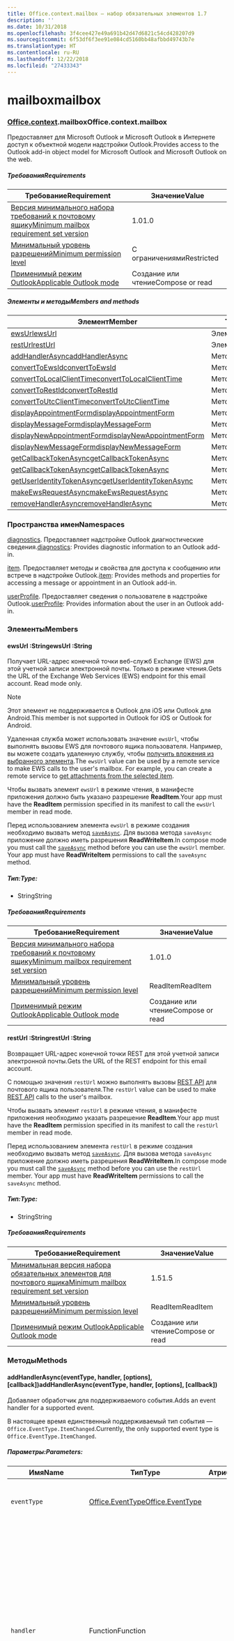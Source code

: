 ```yaml
---
title: Office.context.mailbox — набор обязательных элементов 1.7
description: ''
ms.date: 10/31/2018
ms.openlocfilehash: 3f4cee427e49a691b42d47d6821c54cd428207d9
ms.sourcegitcommit: 6f53df6f3ee91e084cd5160bb48afbbd49743b7e
ms.translationtype: HT
ms.contentlocale: ru-RU
ms.lasthandoff: 12/22/2018
ms.locfileid: "27433343"
---
```

# <a name="mailbox"></a><span data-ttu-id="27126-102">mailbox</span><span class="sxs-lookup"><span data-stu-id="27126-102">mailbox</span></span>

### <a name="officeofficemdcontextofficecontextmdmailbox"></a><span data-ttu-id="27126-103">[Office](Office.md)[.context](Office.context.md).mailbox</span><span class="sxs-lookup"><span data-stu-id="27126-103">Office.context.mailbox</span></span>

<span data-ttu-id="27126-104">Предоставляет для Microsoft Outlook и Microsoft Outlook в Интернете доступ к объектной модели надстройки Outlook.</span><span class="sxs-lookup"><span data-stu-id="27126-104">Provides access to the Outlook add-in object model for Microsoft Outlook and Microsoft Outlook on the web.</span></span>

##### <a name="requirements"></a><span data-ttu-id="27126-105">Требования</span><span class="sxs-lookup"><span data-stu-id="27126-105">Requirements</span></span>

|<span data-ttu-id="27126-106">Требование</span><span class="sxs-lookup"><span data-stu-id="27126-106">Requirement</span></span>| <span data-ttu-id="27126-107">Значение</span><span class="sxs-lookup"><span data-stu-id="27126-107">Value</span></span>|
|---|---|
|[<span data-ttu-id="27126-108">Версия минимального набора требований к почтовому ящику</span><span class="sxs-lookup"><span data-stu-id="27126-108">Minimum mailbox requirement set version</span></span>](/office/dev/add-ins/reference/requirement-sets/outlook-api-requirement-sets)| <span data-ttu-id="27126-109">1.0</span><span class="sxs-lookup"><span data-stu-id="27126-109">1.0</span></span>|
|[<span data-ttu-id="27126-110">Минимальный уровень разрешений</span><span class="sxs-lookup"><span data-stu-id="27126-110">Minimum permission level</span></span>](https://docs.microsoft.com/outlook/add-ins/understanding-outlook-add-in-permissions)| <span data-ttu-id="27126-111">С ограничениями</span><span class="sxs-lookup"><span data-stu-id="27126-111">Restricted</span></span>|
|[<span data-ttu-id="27126-112">Применимый режим Outlook</span><span class="sxs-lookup"><span data-stu-id="27126-112">Applicable Outlook mode</span></span>](https://docs.microsoft.com/outlook/add-ins/#extension-points)| <span data-ttu-id="27126-113">Создание или чтение</span><span class="sxs-lookup"><span data-stu-id="27126-113">Compose or read</span></span>|

##### <a name="members-and-methods"></a><span data-ttu-id="27126-114">Элементы и методы</span><span class="sxs-lookup"><span data-stu-id="27126-114">Members and methods</span></span>

| <span data-ttu-id="27126-115">Элемент</span><span class="sxs-lookup"><span data-stu-id="27126-115">Member</span></span> | <span data-ttu-id="27126-116">Тип</span><span class="sxs-lookup"><span data-stu-id="27126-116">Type</span></span> |
|--------|------|
| [<span data-ttu-id="27126-117">ewsUrl</span><span class="sxs-lookup"><span data-stu-id="27126-117">ewsUrl</span></span>](#ewsurl-string) | <span data-ttu-id="27126-118">Элемент</span><span class="sxs-lookup"><span data-stu-id="27126-118">Member</span></span> |
| [<span data-ttu-id="27126-119">restUrl</span><span class="sxs-lookup"><span data-stu-id="27126-119">restUrl</span></span>](#resturl-string) | <span data-ttu-id="27126-120">Элемент</span><span class="sxs-lookup"><span data-stu-id="27126-120">Member</span></span> |
| [<span data-ttu-id="27126-121">addHandlerAsync</span><span class="sxs-lookup"><span data-stu-id="27126-121">addHandlerAsync</span></span>](#addhandlerasynceventtype-handler-options-callback) | <span data-ttu-id="27126-122">Метод</span><span class="sxs-lookup"><span data-stu-id="27126-122">Method</span></span> |
| [<span data-ttu-id="27126-123">convertToEwsId</span><span class="sxs-lookup"><span data-stu-id="27126-123">convertToEwsId</span></span>](#converttoewsiditemid-restversion--string) | <span data-ttu-id="27126-124">Метод</span><span class="sxs-lookup"><span data-stu-id="27126-124">Method</span></span> |
| [<span data-ttu-id="27126-125">convertToLocalClientTime</span><span class="sxs-lookup"><span data-stu-id="27126-125">convertToLocalClientTime</span></span>](#converttolocalclienttimetimevalue--localclienttimejavascriptapioutlook17officelocalclienttime) | <span data-ttu-id="27126-126">Метод</span><span class="sxs-lookup"><span data-stu-id="27126-126">Method</span></span> |
| [<span data-ttu-id="27126-127">convertToRestId</span><span class="sxs-lookup"><span data-stu-id="27126-127">convertToRestId</span></span>](#converttorestiditemid-restversion--string) | <span data-ttu-id="27126-128">Метод</span><span class="sxs-lookup"><span data-stu-id="27126-128">Method</span></span> |
| [<span data-ttu-id="27126-129">convertToUtcClientTime</span><span class="sxs-lookup"><span data-stu-id="27126-129">convertToUtcClientTime</span></span>](#converttoutcclienttimeinput--date) | <span data-ttu-id="27126-130">Метод</span><span class="sxs-lookup"><span data-stu-id="27126-130">Method</span></span> |
| [<span data-ttu-id="27126-131">displayAppointmentForm</span><span class="sxs-lookup"><span data-stu-id="27126-131">displayAppointmentForm</span></span>](#displayappointmentformitemid) | <span data-ttu-id="27126-132">Метод</span><span class="sxs-lookup"><span data-stu-id="27126-132">Method</span></span> |
| [<span data-ttu-id="27126-133">displayMessageForm</span><span class="sxs-lookup"><span data-stu-id="27126-133">displayMessageForm</span></span>](#displaymessageformitemid) | <span data-ttu-id="27126-134">Метод</span><span class="sxs-lookup"><span data-stu-id="27126-134">Method</span></span> |
| [<span data-ttu-id="27126-135">displayNewAppointmentForm</span><span class="sxs-lookup"><span data-stu-id="27126-135">displayNewAppointmentForm</span></span>](#displaynewappointmentformparameters) | <span data-ttu-id="27126-136">Метод</span><span class="sxs-lookup"><span data-stu-id="27126-136">Method</span></span> |
| [<span data-ttu-id="27126-137">displayNewMessageForm</span><span class="sxs-lookup"><span data-stu-id="27126-137">displayNewMessageForm</span></span>](#displaynewmessageformparameters) | <span data-ttu-id="27126-138">Метод</span><span class="sxs-lookup"><span data-stu-id="27126-138">Method</span></span> |
| [<span data-ttu-id="27126-139">getCallbackTokenAsync</span><span class="sxs-lookup"><span data-stu-id="27126-139">getCallbackTokenAsync</span></span>](#getcallbacktokenasyncoptions-callback) | <span data-ttu-id="27126-140">Метод</span><span class="sxs-lookup"><span data-stu-id="27126-140">Method</span></span> |
| [<span data-ttu-id="27126-141">getCallbackTokenAsync</span><span class="sxs-lookup"><span data-stu-id="27126-141">getCallbackTokenAsync</span></span>](#getcallbacktokenasynccallback-usercontext) | <span data-ttu-id="27126-142">Метод</span><span class="sxs-lookup"><span data-stu-id="27126-142">Method</span></span> |
| [<span data-ttu-id="27126-143">getUserIdentityTokenAsync</span><span class="sxs-lookup"><span data-stu-id="27126-143">getUserIdentityTokenAsync</span></span>](#getuseridentitytokenasynccallback-usercontext) | <span data-ttu-id="27126-144">Метод</span><span class="sxs-lookup"><span data-stu-id="27126-144">Method</span></span> |
| [<span data-ttu-id="27126-145">makeEwsRequestAsync</span><span class="sxs-lookup"><span data-stu-id="27126-145">makeEwsRequestAsync</span></span>](#makeewsrequestasyncdata-callback-usercontext) | <span data-ttu-id="27126-146">Метод</span><span class="sxs-lookup"><span data-stu-id="27126-146">Method</span></span> |
| [<span data-ttu-id="27126-147">removeHandlerAsync</span><span class="sxs-lookup"><span data-stu-id="27126-147">removeHandlerAsync</span></span>](#removehandlerasynceventtype-handler-options-callback) | <span data-ttu-id="27126-148">Метод</span><span class="sxs-lookup"><span data-stu-id="27126-148">Method</span></span> |

### <a name="namespaces"></a><span data-ttu-id="27126-149">Пространства имен</span><span class="sxs-lookup"><span data-stu-id="27126-149">Namespaces</span></span>

<span data-ttu-id="27126-150">[diagnostics](Office.context.mailbox.diagnostics.md). Предоставляет надстройке Outlook диагностические сведения.</span><span class="sxs-lookup"><span data-stu-id="27126-150">[diagnostics](Office.context.mailbox.diagnostics.md): Provides diagnostic information to an Outlook add-in.</span></span>

<span data-ttu-id="27126-151">[item](Office.context.mailbox.item.md). Предоставляет методы и свойства для доступа к сообщению или встрече в надстройке Outlook.</span><span class="sxs-lookup"><span data-stu-id="27126-151">[item](Office.context.mailbox.item.md): Provides methods and properties for accessing a message or appointment in an Outlook add-in.</span></span>

<span data-ttu-id="27126-152">[userProfile](Office.context.mailbox.userProfile.md). Предоставляет сведения о пользователе в надстройке Outlook.</span><span class="sxs-lookup"><span data-stu-id="27126-152">[userProfile](Office.context.mailbox.userProfile.md): Provides information about the user in an Outlook add-in.</span></span>

### <a name="members"></a><span data-ttu-id="27126-153">Элементы</span><span class="sxs-lookup"><span data-stu-id="27126-153">Members</span></span>

#### <a name="ewsurl-string"></a><span data-ttu-id="27126-154">ewsUrl :String</span><span class="sxs-lookup"><span data-stu-id="27126-154">ewsUrl :String</span></span>

<span data-ttu-id="27126-p101">Получает URL-адрес конечной точки веб-служб Exchange (EWS) для этой учетной записи электронной почты. Только в режиме чтения.</span><span class="sxs-lookup"><span data-stu-id="27126-p101">Gets the URL of the Exchange Web Services (EWS) endpoint for this email account. Read mode only.</span></span>

> [!NOTE]
> <span data-ttu-id="27126-157">Этот элемент не поддерживается в Outlook для iOS или Outlook для Android.</span><span class="sxs-lookup"><span data-stu-id="27126-157">This member is not supported in Outlook for iOS or Outlook for Android.</span></span>

<span data-ttu-id="27126-p102">Удаленная служба может использовать значение `ewsUrl`, чтобы выполнять вызовы EWS для почтового ящика пользователя. Например, вы можете создать удаленную службу, чтобы [получить вложения из выбранного элемента](https://docs.microsoft.com/outlook/add-ins/get-attachments-of-an-outlook-item).</span><span class="sxs-lookup"><span data-stu-id="27126-p102">The `ewsUrl` value can be used by a remote service to make EWS calls to the user's mailbox. For example, you can create a remote service to [get attachments from the selected item](https://docs.microsoft.com/outlook/add-ins/get-attachments-of-an-outlook-item).</span></span>

<span data-ttu-id="27126-160">Чтобы вызвать элемент `ewsUrl` в режиме чтения, в манифесте приложения должно быть указано разрешение **ReadItem**.</span><span class="sxs-lookup"><span data-stu-id="27126-160">Your app must have the **ReadItem** permission specified in its manifest to call the `ewsUrl` member in read mode.</span></span>

<span data-ttu-id="27126-p103">Перед использованием элемента `ewsUrl` в режиме создания необходимо вызвать метод [`saveAsync`](Office.context.mailbox.item.md#saveasyncoptions-callback). Для вызова метода `saveAsync` приложение должно иметь разрешения **ReadWriteItem**.</span><span class="sxs-lookup"><span data-stu-id="27126-p103">In compose mode you must call the [`saveAsync`](Office.context.mailbox.item.md#saveasyncoptions-callback) method before you can use the `ewsUrl` member. Your app must have **ReadWriteItem** permissions to call the `saveAsync` method.</span></span>

##### <a name="type"></a><span data-ttu-id="27126-163">Тип:</span><span class="sxs-lookup"><span data-stu-id="27126-163">Type:</span></span>

*   <span data-ttu-id="27126-164">String</span><span class="sxs-lookup"><span data-stu-id="27126-164">String</span></span>

##### <a name="requirements"></a><span data-ttu-id="27126-165">Требования</span><span class="sxs-lookup"><span data-stu-id="27126-165">Requirements</span></span>

|<span data-ttu-id="27126-166">Требование</span><span class="sxs-lookup"><span data-stu-id="27126-166">Requirement</span></span>| <span data-ttu-id="27126-167">Значение</span><span class="sxs-lookup"><span data-stu-id="27126-167">Value</span></span>|
|---|---|
|[<span data-ttu-id="27126-168">Версия минимального набора требований к почтовому ящику</span><span class="sxs-lookup"><span data-stu-id="27126-168">Minimum mailbox requirement set version</span></span>](/office/dev/add-ins/reference/requirement-sets/outlook-api-requirement-sets)| <span data-ttu-id="27126-169">1.0</span><span class="sxs-lookup"><span data-stu-id="27126-169">1.0</span></span>|
|[<span data-ttu-id="27126-170">Минимальный уровень разрешений</span><span class="sxs-lookup"><span data-stu-id="27126-170">Minimum permission level</span></span>](https://docs.microsoft.com/outlook/add-ins/understanding-outlook-add-in-permissions)| <span data-ttu-id="27126-171">ReadItem</span><span class="sxs-lookup"><span data-stu-id="27126-171">ReadItem</span></span>|
|[<span data-ttu-id="27126-172">Применимый режим Outlook</span><span class="sxs-lookup"><span data-stu-id="27126-172">Applicable Outlook mode</span></span>](https://docs.microsoft.com/outlook/add-ins/#extension-points)| <span data-ttu-id="27126-173">Создание или чтение</span><span class="sxs-lookup"><span data-stu-id="27126-173">Compose or read</span></span>|

#### <a name="resturl-string"></a><span data-ttu-id="27126-174">restUrl :String</span><span class="sxs-lookup"><span data-stu-id="27126-174">restUrl :String</span></span>

<span data-ttu-id="27126-175">Возвращает URL-адрес конечной точки REST для этой учетной записи электронной почты.</span><span class="sxs-lookup"><span data-stu-id="27126-175">Gets the URL of the REST endpoint for this email account.</span></span>

<span data-ttu-id="27126-176">С помощью значения `restUrl` можно выполнять вызовы [REST API](https://docs.microsoft.com/outlook/rest/) для почтового ящика пользователя.</span><span class="sxs-lookup"><span data-stu-id="27126-176">The `restUrl` value can be used to make [REST API](https://docs.microsoft.com/outlook/rest/) calls to the user's mailbox.</span></span>

<span data-ttu-id="27126-177">Чтобы вызвать элемент `restUrl` в режиме чтения, в манифесте приложения необходимо указать разрешение **ReadItem**.</span><span class="sxs-lookup"><span data-stu-id="27126-177">Your app must have the **ReadItem** permission specified in its manifest to call the `restUrl` member in read mode.</span></span>

<span data-ttu-id="27126-p104">Перед использованием элемента `restUrl` в режиме создания необходимо вызвать метод [`saveAsync`](Office.context.mailbox.item.md#saveasyncoptions-callback). Для вызова метода `saveAsync` приложение должно иметь разрешения **ReadWriteItem**.</span><span class="sxs-lookup"><span data-stu-id="27126-p104">In compose mode you must call the [`saveAsync`](Office.context.mailbox.item.md#saveasyncoptions-callback) method before you can use the `restUrl` member. Your app must have **ReadWriteItem** permissions to call the `saveAsync` method.</span></span>

##### <a name="type"></a><span data-ttu-id="27126-180">Тип:</span><span class="sxs-lookup"><span data-stu-id="27126-180">Type:</span></span>

*   <span data-ttu-id="27126-181">String</span><span class="sxs-lookup"><span data-stu-id="27126-181">String</span></span>

##### <a name="requirements"></a><span data-ttu-id="27126-182">Требования</span><span class="sxs-lookup"><span data-stu-id="27126-182">Requirements</span></span>

|<span data-ttu-id="27126-183">Требование</span><span class="sxs-lookup"><span data-stu-id="27126-183">Requirement</span></span>| <span data-ttu-id="27126-184">Значение</span><span class="sxs-lookup"><span data-stu-id="27126-184">Value</span></span>|
|---|---|
|[<span data-ttu-id="27126-185">Минимальная версия набора обязательных элементов для почтового ящика</span><span class="sxs-lookup"><span data-stu-id="27126-185">Minimum mailbox requirement set version</span></span>](/office/dev/add-ins/reference/requirement-sets/outlook-api-requirement-sets)| <span data-ttu-id="27126-186">1.5</span><span class="sxs-lookup"><span data-stu-id="27126-186">1.5</span></span> |
|[<span data-ttu-id="27126-187">Минимальный уровень разрешений</span><span class="sxs-lookup"><span data-stu-id="27126-187">Minimum permission level</span></span>](https://docs.microsoft.com/outlook/add-ins/understanding-outlook-add-in-permissions)| <span data-ttu-id="27126-188">ReadItem</span><span class="sxs-lookup"><span data-stu-id="27126-188">ReadItem</span></span>|
|[<span data-ttu-id="27126-189">Применимый режим Outlook</span><span class="sxs-lookup"><span data-stu-id="27126-189">Applicable Outlook mode</span></span>](https://docs.microsoft.com/outlook/add-ins/#extension-points)| <span data-ttu-id="27126-190">Создание или чтение</span><span class="sxs-lookup"><span data-stu-id="27126-190">Compose or read</span></span>|

### <a name="methods"></a><span data-ttu-id="27126-191">Методы</span><span class="sxs-lookup"><span data-stu-id="27126-191">Methods</span></span>

####  <a name="addhandlerasynceventtype-handler-options-callback"></a><span data-ttu-id="27126-192">addHandlerAsync(eventType, handler, [options], [callback])</span><span class="sxs-lookup"><span data-stu-id="27126-192">addHandlerAsync(eventType, handler, [options], [callback])</span></span>

<span data-ttu-id="27126-193">Добавляет обработчик для поддерживаемого события.</span><span class="sxs-lookup"><span data-stu-id="27126-193">Adds an event handler for a supported event.</span></span>

<span data-ttu-id="27126-194">В настоящее время единственный поддерживаемый тип события — `Office.EventType.ItemChanged`.</span><span class="sxs-lookup"><span data-stu-id="27126-194">Currently, the only supported event type is `Office.EventType.ItemChanged`.</span></span>

##### <a name="parameters"></a><span data-ttu-id="27126-195">Параметры:</span><span class="sxs-lookup"><span data-stu-id="27126-195">Parameters:</span></span>

| <span data-ttu-id="27126-196">Имя</span><span class="sxs-lookup"><span data-stu-id="27126-196">Name</span></span> | <span data-ttu-id="27126-197">Тип</span><span class="sxs-lookup"><span data-stu-id="27126-197">Type</span></span> | <span data-ttu-id="27126-198">Атрибуты</span><span class="sxs-lookup"><span data-stu-id="27126-198">Attributes</span></span> | <span data-ttu-id="27126-199">Описание</span><span class="sxs-lookup"><span data-stu-id="27126-199">Description</span></span> |
|---|---|---|---|
| `eventType` | [<span data-ttu-id="27126-200">Office.EventType</span><span class="sxs-lookup"><span data-stu-id="27126-200">Office.EventType</span></span>](office.md#eventtype-string) || <span data-ttu-id="27126-201">Событие, которое должно вызвать обработчик.</span><span class="sxs-lookup"><span data-stu-id="27126-201">The event that should invoke the handler.</span></span> |
| `handler` | <span data-ttu-id="27126-202">Function</span><span class="sxs-lookup"><span data-stu-id="27126-202">Function</span></span> || <span data-ttu-id="27126-p105">Функция для обработки события. Функция должна принимать один параметр, представляющий собой объектный литерал. Значение свойства `type` параметра совпадет со значением параметра `eventType`, переданного методу `addHandlerAsync`.</span><span class="sxs-lookup"><span data-stu-id="27126-p105">The function to handle the event. The function must accept a single parameter, which is an object literal. The `type` property on the parameter will match the `eventType` parameter passed to `addHandlerAsync`.</span></span> |
| `options` | <span data-ttu-id="27126-206">Объект</span><span class="sxs-lookup"><span data-stu-id="27126-206">Object</span></span> | <span data-ttu-id="27126-207">&lt;необязательно&gt;</span><span class="sxs-lookup"><span data-stu-id="27126-207">&lt;optional&gt;</span></span> | <span data-ttu-id="27126-208">Объектный литерал, содержащий одно или несколько из указанных ниже свойств.</span><span class="sxs-lookup"><span data-stu-id="27126-208">An object literal that contains one or more of the following properties.</span></span> |
| `options.asyncContext` | <span data-ttu-id="27126-209">Object</span><span class="sxs-lookup"><span data-stu-id="27126-209">Object</span></span> | <span data-ttu-id="27126-210">&lt;необязательно&gt;</span><span class="sxs-lookup"><span data-stu-id="27126-210">&lt;optional&gt;</span></span> | <span data-ttu-id="27126-211">Разработчики могут указать любой объект, к которому необходимо получить доступ, в методе обратного вызова.</span><span class="sxs-lookup"><span data-stu-id="27126-211">Developers can provide any object they wish to access in the callback method.</span></span> |
| `callback` | <span data-ttu-id="27126-212">функция</span><span class="sxs-lookup"><span data-stu-id="27126-212">function</span></span>| <span data-ttu-id="27126-213">&lt;необязательно&gt;</span><span class="sxs-lookup"><span data-stu-id="27126-213">&lt;optional&gt;</span></span>|<span data-ttu-id="27126-214">После применения метода функция, переданная в параметр `callback`, вызывается с помощью параметра `asyncResult`, который представляет собой объект [`AsyncResult`](/javascript/api/office/office.asyncresult).</span><span class="sxs-lookup"><span data-stu-id="27126-214">When the method completes, the function passed in the `callback` parameter is called with a single parameter, `asyncResult`, which is an [`AsyncResult`](/javascript/api/office/office.asyncresult) object.</span></span>|

##### <a name="requirements"></a><span data-ttu-id="27126-215">Требования</span><span class="sxs-lookup"><span data-stu-id="27126-215">Requirements</span></span>

|<span data-ttu-id="27126-216">Требование</span><span class="sxs-lookup"><span data-stu-id="27126-216">Requirement</span></span>| <span data-ttu-id="27126-217">Значение</span><span class="sxs-lookup"><span data-stu-id="27126-217">Value</span></span>|
|---|---|
|[<span data-ttu-id="27126-218">Минимальная версия набора обязательных элементов для почтового ящика</span><span class="sxs-lookup"><span data-stu-id="27126-218">Minimum mailbox requirement set version</span></span>](/office/dev/add-ins/reference/requirement-sets/outlook-api-requirement-sets)| <span data-ttu-id="27126-219">1.5</span><span class="sxs-lookup"><span data-stu-id="27126-219">1.5</span></span> |
|[<span data-ttu-id="27126-220">Минимальный уровень разрешений</span><span class="sxs-lookup"><span data-stu-id="27126-220">Minimum permission level</span></span>](https://docs.microsoft.com/outlook/add-ins/understanding-outlook-add-in-permissions)| <span data-ttu-id="27126-221">ReadItem</span><span class="sxs-lookup"><span data-stu-id="27126-221">ReadItem</span></span> |
|[<span data-ttu-id="27126-222">Применимый режим Outlook</span><span class="sxs-lookup"><span data-stu-id="27126-222">Applicable Outlook mode</span></span>](https://docs.microsoft.com/outlook/add-ins/#extension-points)| <span data-ttu-id="27126-223">Создание или чтение</span><span class="sxs-lookup"><span data-stu-id="27126-223">Compose or read</span></span>|

##### <a name="example"></a><span data-ttu-id="27126-224">Пример</span><span class="sxs-lookup"><span data-stu-id="27126-224">Example</span></span>

```js
Office.initialize = function (reason) {
  $(document).ready(function () {
    Office.context.mailbox.addHandlerAsync(Office.EventType.ItemChanged, loadNewItem, function (result) {
      if (result.status === Office.AsyncResultStatus.Failed) {
        // Handle error
      }
    });
  });
};

function loadNewItem(eventArgs) {
  // Load the properties of the newly selected item
  loadProps(Office.context.mailbox.item);
};
```

####  <a name="converttoewsiditemid-restversion--string"></a><span data-ttu-id="27126-225">convertToEwsId(itemId, restVersion) → {String}</span><span class="sxs-lookup"><span data-stu-id="27126-225">convertToEwsId(itemId, restVersion) → {String}</span></span>

<span data-ttu-id="27126-226">Преобразовывает идентификатор элемента из формата REST в формат EWS.</span><span class="sxs-lookup"><span data-stu-id="27126-226">Converts an item ID formatted for REST into EWS format.</span></span>

> [!NOTE]
> <span data-ttu-id="27126-227">Этот метод не поддерживается в Outlook для iOS или Outlook для Android.</span><span class="sxs-lookup"><span data-stu-id="27126-227">This method is not supported in Outlook for iOS or Outlook for Android.</span></span>

<span data-ttu-id="27126-p106">Формат идентификаторов, извлекаемых через API REST (например, [API Почты Outlook](https://docs.microsoft.com/previous-versions/office/office-365-api/api/version-2.0/mail-rest-operations) или [Microsoft Graph](https://graph.microsoft.io/)), отличается от формата веб-служб Exchange (EWS). Метод `convertToEwsId` преобразовывает идентификатор в формате REST в формат EWS.</span><span class="sxs-lookup"><span data-stu-id="27126-p106">Item IDs retrieved via a REST API (such as the [Outlook Mail API](https://docs.microsoft.com/previous-versions/office/office-365-api/api/version-2.0/mail-rest-operations) or the [Microsoft Graph](https://graph.microsoft.io/)) use a different format than the format used by Exchange Web Services (EWS). The `convertToEwsId` method converts a REST-formatted ID into the proper format for EWS.</span></span>

##### <a name="parameters"></a><span data-ttu-id="27126-230">Параметры</span><span class="sxs-lookup"><span data-stu-id="27126-230">Parameters:</span></span>

|<span data-ttu-id="27126-231">Имя</span><span class="sxs-lookup"><span data-stu-id="27126-231">Name</span></span>| <span data-ttu-id="27126-232">Тип</span><span class="sxs-lookup"><span data-stu-id="27126-232">Type</span></span>| <span data-ttu-id="27126-233">Описание</span><span class="sxs-lookup"><span data-stu-id="27126-233">Description</span></span>|
|---|---|---|
|`itemId`| <span data-ttu-id="27126-234">String</span><span class="sxs-lookup"><span data-stu-id="27126-234">String</span></span>|<span data-ttu-id="27126-235">Идентификатор элемента в формате REST API для Outlook</span><span class="sxs-lookup"><span data-stu-id="27126-235">An item ID formatted for the Outlook REST APIs</span></span>|
|`restVersion`| [<span data-ttu-id="27126-236">Office.MailboxEnums.RestVersion</span><span class="sxs-lookup"><span data-stu-id="27126-236">Office.MailboxEnums.RestVersion</span></span>](/javascript/api/outlook_1_7/office.mailboxenums.restversion)|<span data-ttu-id="27126-237">Значение, определяющее версию REST API для Outlook, которая используется для извлечения идентификатора элемента.</span><span class="sxs-lookup"><span data-stu-id="27126-237">A value indicating the version of the Outlook REST API used to retrieve the item ID.</span></span>|

##### <a name="requirements"></a><span data-ttu-id="27126-238">Требования</span><span class="sxs-lookup"><span data-stu-id="27126-238">Requirements</span></span>

|<span data-ttu-id="27126-239">Требование</span><span class="sxs-lookup"><span data-stu-id="27126-239">Requirement</span></span>| <span data-ttu-id="27126-240">Значение</span><span class="sxs-lookup"><span data-stu-id="27126-240">Value</span></span>|
|---|---|
|[<span data-ttu-id="27126-241">Минимальная версия набора обязательных элементов для почтового ящика</span><span class="sxs-lookup"><span data-stu-id="27126-241">Minimum mailbox requirement set version</span></span>](/office/dev/add-ins/reference/requirement-sets/outlook-api-requirement-sets)| <span data-ttu-id="27126-242">1.3</span><span class="sxs-lookup"><span data-stu-id="27126-242">1.3</span></span>|
|[<span data-ttu-id="27126-243">Минимальный уровень разрешений</span><span class="sxs-lookup"><span data-stu-id="27126-243">Minimum permission level</span></span>](https://docs.microsoft.com/outlook/add-ins/understanding-outlook-add-in-permissions)| <span data-ttu-id="27126-244">С ограничениями</span><span class="sxs-lookup"><span data-stu-id="27126-244">Restricted</span></span>|
|[<span data-ttu-id="27126-245">Применимый режим Outlook</span><span class="sxs-lookup"><span data-stu-id="27126-245">Applicable Outlook mode</span></span>](https://docs.microsoft.com/outlook/add-ins/#extension-points)| <span data-ttu-id="27126-246">Создание или чтение</span><span class="sxs-lookup"><span data-stu-id="27126-246">Compose or read</span></span>|

##### <a name="returns"></a><span data-ttu-id="27126-247">Возвращаемое значение:</span><span class="sxs-lookup"><span data-stu-id="27126-247">Returns:</span></span>

<span data-ttu-id="27126-248">Тип: String</span><span class="sxs-lookup"><span data-stu-id="27126-248">Type: String</span></span>

##### <a name="example"></a><span data-ttu-id="27126-249">Пример</span><span class="sxs-lookup"><span data-stu-id="27126-249">Example</span></span>

```js
// Get an item's ID from a REST API
var restId = 'AAMkAGVlOTZjNTM3LW...';

// Treat restId as coming from the v2.0 version of the
// Outlook Mail API
var ewsId = Office.context.mailbox.convertToEwsId(restId, Office.MailboxEnums.RestVersion.v2_0);
```

####  <a name="converttolocalclienttimetimevalue--localclienttimejavascriptapioutlook17officelocalclienttime"></a><span data-ttu-id="27126-250">convertToLocalClientTime(timeValue) → {[LocalClientTime](/javascript/api/outlook_1_7/office.LocalClientTime)}</span><span class="sxs-lookup"><span data-stu-id="27126-250">convertToLocalClientTime(timeValue) → {[LocalClientTime](/javascript/api/outlook_1_7/office.LocalClientTime)}</span></span>

<span data-ttu-id="27126-251">Получает словарь, содержащий сведения о локальном времени клиента.</span><span class="sxs-lookup"><span data-stu-id="27126-251">Gets a dictionary containing time information in local client time.</span></span>

<span data-ttu-id="27126-p107">В случае дат и времени в почтовом приложении для Outlook или Outlook Web App могут использоваться разные часовые пояса. Outlook использует часовой пояс клиентского компьютера. Outlook Web App использует часовой пояс, заданный в Центре администрирования Exchange (EAC). Значения даты и времени должны обрабатываться так, чтобы значения в пользовательском интерфейсе всегда согласовывались с часовым поясом, ожидаемым пользователем.</span><span class="sxs-lookup"><span data-stu-id="27126-p107">The dates and times used by a mail app for Outlook or Outlook Web App can use different time zones. Outlook uses the client computer time zone; Outlook Web App uses the time zone set on the Exchange Admin Center (EAC). You should handle date and time values so that the values you display on the user interface are always consistent with the time zone that the user expects.</span></span>

<span data-ttu-id="27126-p108">Если почтовое приложение работает в Outlook, метод `convertToLocalClientTime` вернет объект словаря со значениями часового пояса клиентского компьютера. Если почтовое приложение работает в Outlook Web App, метод `convertToLocalClientTime` вернет объект словаря со значениями часового пояса, заданного в Центре администрирования Exchange.</span><span class="sxs-lookup"><span data-stu-id="27126-p108">If the mail app is running in Outlook, the `convertToLocalClientTime` method will return a dictionary object with the values set to the client computer time zone. If the mail app is running in Outlook Web App, the `convertToLocalClientTime` method will return a dictionary object with the values set to the time zone specified in the EAC.</span></span>

##### <a name="parameters"></a><span data-ttu-id="27126-257">Параметры</span><span class="sxs-lookup"><span data-stu-id="27126-257">Parameters:</span></span>

|<span data-ttu-id="27126-258">Имя</span><span class="sxs-lookup"><span data-stu-id="27126-258">Name</span></span>| <span data-ttu-id="27126-259">Тип</span><span class="sxs-lookup"><span data-stu-id="27126-259">Type</span></span>| <span data-ttu-id="27126-260">Описание</span><span class="sxs-lookup"><span data-stu-id="27126-260">Description</span></span>|
|---|---|---|
|`timeValue`| <span data-ttu-id="27126-261">Date</span><span class="sxs-lookup"><span data-stu-id="27126-261">Date</span></span>|<span data-ttu-id="27126-262">Объект Date</span><span class="sxs-lookup"><span data-stu-id="27126-262">A Date object</span></span>|

##### <a name="requirements"></a><span data-ttu-id="27126-263">Требования</span><span class="sxs-lookup"><span data-stu-id="27126-263">Requirements</span></span>

|<span data-ttu-id="27126-264">Требование</span><span class="sxs-lookup"><span data-stu-id="27126-264">Requirement</span></span>| <span data-ttu-id="27126-265">Значение</span><span class="sxs-lookup"><span data-stu-id="27126-265">Value</span></span>|
|---|---|
|[<span data-ttu-id="27126-266">Версия минимального набора требований к почтовому ящику</span><span class="sxs-lookup"><span data-stu-id="27126-266">Minimum mailbox requirement set version</span></span>](/office/dev/add-ins/reference/requirement-sets/outlook-api-requirement-sets)| <span data-ttu-id="27126-267">1.0</span><span class="sxs-lookup"><span data-stu-id="27126-267">1.0</span></span>|
|[<span data-ttu-id="27126-268">Минимальный уровень разрешений</span><span class="sxs-lookup"><span data-stu-id="27126-268">Minimum permission level</span></span>](https://docs.microsoft.com/outlook/add-ins/understanding-outlook-add-in-permissions)| <span data-ttu-id="27126-269">ReadItem</span><span class="sxs-lookup"><span data-stu-id="27126-269">ReadItem</span></span>|
|[<span data-ttu-id="27126-270">Применимый режим Outlook</span><span class="sxs-lookup"><span data-stu-id="27126-270">Applicable Outlook mode</span></span>](https://docs.microsoft.com/outlook/add-ins/#extension-points)| <span data-ttu-id="27126-271">Создание или чтение</span><span class="sxs-lookup"><span data-stu-id="27126-271">Compose or read</span></span>|

##### <a name="returns"></a><span data-ttu-id="27126-272">Возвращаемое значение:</span><span class="sxs-lookup"><span data-stu-id="27126-272">Returns:</span></span>

<span data-ttu-id="27126-273">Тип: [LocalClientTime](/javascript/api/outlook_1_7/office.LocalClientTime)</span><span class="sxs-lookup"><span data-stu-id="27126-273">Type: [LocalClientTime](/javascript/api/outlook_1_7/office.LocalClientTime)</span></span>

####  <a name="converttorestiditemid-restversion--string"></a><span data-ttu-id="27126-274">convertToRestId(itemId, restVersion) → {String}</span><span class="sxs-lookup"><span data-stu-id="27126-274">convertToRestId(itemId, restVersion) → {String}</span></span>

<span data-ttu-id="27126-275">Преобразовывает идентификатор элемента в формате EWS в формат REST.</span><span class="sxs-lookup"><span data-stu-id="27126-275">Converts an item ID formatted for EWS into REST format.</span></span>

> [!NOTE]
> <span data-ttu-id="27126-276">Этот метод не поддерживается в Outlook для iOS или Outlook для Android.</span><span class="sxs-lookup"><span data-stu-id="27126-276">This method is not supported in Outlook for iOS or Outlook for Android.</span></span>

<span data-ttu-id="27126-p109">Формат идентификаторов, извлекаемых через EWS или свойство `itemId`, отличается от формата API REST (таких как [API Почты Outlook](https://docs.microsoft.com/previous-versions/office/office-365-api/api/version-2.0/mail-rest-operations) или [Microsoft Graph](https://graph.microsoft.io/)). Метод `convertToRestId` преобразовывает идентификатор в формате EWS в формат REST.</span><span class="sxs-lookup"><span data-stu-id="27126-p109">Item IDs retrieved via EWS or via the `itemId` property use a different format than the format used by REST APIs (such as the [Outlook Mail API](https://docs.microsoft.com/previous-versions/office/office-365-api/api/version-2.0/mail-rest-operations) or the [Microsoft Graph](https://graph.microsoft.io/)). The `convertToRestId` method converts an EWS-formatted ID into the proper format for REST.</span></span>

##### <a name="parameters"></a><span data-ttu-id="27126-279">Параметры</span><span class="sxs-lookup"><span data-stu-id="27126-279">Parameters:</span></span>

|<span data-ttu-id="27126-280">Имя</span><span class="sxs-lookup"><span data-stu-id="27126-280">Name</span></span>| <span data-ttu-id="27126-281">Тип</span><span class="sxs-lookup"><span data-stu-id="27126-281">Type</span></span>| <span data-ttu-id="27126-282">Описание</span><span class="sxs-lookup"><span data-stu-id="27126-282">Description</span></span>|
|---|---|---|
|`itemId`| <span data-ttu-id="27126-283">String</span><span class="sxs-lookup"><span data-stu-id="27126-283">String</span></span>|<span data-ttu-id="27126-284">Идентификатор элемента в формате EWS</span><span class="sxs-lookup"><span data-stu-id="27126-284">An item ID formatted for Exchange Web Services (EWS)</span></span>|
|`restVersion`| [<span data-ttu-id="27126-285">Office.MailboxEnums.RestVersion</span><span class="sxs-lookup"><span data-stu-id="27126-285">Office.MailboxEnums.RestVersion</span></span>](/javascript/api/outlook_1_7/office.mailboxenums.restversion)|<span data-ttu-id="27126-286">Значение, определяющее версию REST API для Outlook, с которой будет использоваться преобразованный идентификатор.</span><span class="sxs-lookup"><span data-stu-id="27126-286">A value indicating the version of the Outlook REST API that the converted ID will be used with.</span></span>|

##### <a name="requirements"></a><span data-ttu-id="27126-287">Требования</span><span class="sxs-lookup"><span data-stu-id="27126-287">Requirements</span></span>

|<span data-ttu-id="27126-288">Требование</span><span class="sxs-lookup"><span data-stu-id="27126-288">Requirement</span></span>| <span data-ttu-id="27126-289">Значение</span><span class="sxs-lookup"><span data-stu-id="27126-289">Value</span></span>|
|---|---|
|[<span data-ttu-id="27126-290">Минимальная версия набора обязательных элементов для почтового ящика</span><span class="sxs-lookup"><span data-stu-id="27126-290">Minimum mailbox requirement set version</span></span>](/office/dev/add-ins/reference/requirement-sets/outlook-api-requirement-sets)| <span data-ttu-id="27126-291">1.3</span><span class="sxs-lookup"><span data-stu-id="27126-291">1.3</span></span>|
|[<span data-ttu-id="27126-292">Минимальный уровень разрешений</span><span class="sxs-lookup"><span data-stu-id="27126-292">Minimum permission level</span></span>](https://docs.microsoft.com/outlook/add-ins/understanding-outlook-add-in-permissions)| <span data-ttu-id="27126-293">С ограничениями</span><span class="sxs-lookup"><span data-stu-id="27126-293">Restricted</span></span>|
|[<span data-ttu-id="27126-294">Применимый режим Outlook</span><span class="sxs-lookup"><span data-stu-id="27126-294">Applicable Outlook mode</span></span>](https://docs.microsoft.com/outlook/add-ins/#extension-points)| <span data-ttu-id="27126-295">Создание или чтение</span><span class="sxs-lookup"><span data-stu-id="27126-295">Compose or read</span></span>|

##### <a name="returns"></a><span data-ttu-id="27126-296">Возвращаемое значение:</span><span class="sxs-lookup"><span data-stu-id="27126-296">Returns:</span></span>

<span data-ttu-id="27126-297">Тип: String</span><span class="sxs-lookup"><span data-stu-id="27126-297">Type: String</span></span>

##### <a name="example"></a><span data-ttu-id="27126-298">Пример</span><span class="sxs-lookup"><span data-stu-id="27126-298">Example</span></span>

```js
// Get the currently selected item's ID
var ewsId = Office.context.mailbox.item.itemId;

// Convert to a REST ID for the v2.0 version of the
// Outlook Mail API
var restId = Office.context.mailbox.convertToRestId(ewsId, Office.MailboxEnums.RestVersion.v2_0);
```

####  <a name="converttoutcclienttimeinput--date"></a><span data-ttu-id="27126-299">convertToUtcClientTime(input) → {Date}</span><span class="sxs-lookup"><span data-stu-id="27126-299">convertToUtcClientTime(input) → {Date}</span></span>

<span data-ttu-id="27126-300">Получает объект Date из словаря, содержащего сведения о времени.</span><span class="sxs-lookup"><span data-stu-id="27126-300">Gets a Date object from a dictionary containing time information.</span></span>

<span data-ttu-id="27126-301">Метод `convertToUtcClientTime` преобразует словарь, содержащий локальную дату и время, в объект Date с правильными значениями локальной даты и времени.</span><span class="sxs-lookup"><span data-stu-id="27126-301">The `convertToUtcClientTime` method converts a dictionary containing a local date and time to a Date object with the correct values for the local date and time.</span></span>

##### <a name="parameters"></a><span data-ttu-id="27126-302">Параметры</span><span class="sxs-lookup"><span data-stu-id="27126-302">Parameters:</span></span>

|<span data-ttu-id="27126-303">Имя</span><span class="sxs-lookup"><span data-stu-id="27126-303">Name</span></span>| <span data-ttu-id="27126-304">Тип</span><span class="sxs-lookup"><span data-stu-id="27126-304">Type</span></span>| <span data-ttu-id="27126-305">Описание</span><span class="sxs-lookup"><span data-stu-id="27126-305">Description</span></span>|
|---|---|---|
|`input`| [<span data-ttu-id="27126-306">LocalClientTime</span><span class="sxs-lookup"><span data-stu-id="27126-306">LocalClientTime</span></span>](/javascript/api/outlook_1_7/office.LocalClientTime)|<span data-ttu-id="27126-307">Значение локального времени для преобразования.</span><span class="sxs-lookup"><span data-stu-id="27126-307">The local time value to convert.</span></span>|

##### <a name="requirements"></a><span data-ttu-id="27126-308">Требования</span><span class="sxs-lookup"><span data-stu-id="27126-308">Requirements</span></span>

|<span data-ttu-id="27126-309">Требование</span><span class="sxs-lookup"><span data-stu-id="27126-309">Requirement</span></span>| <span data-ttu-id="27126-310">Значение</span><span class="sxs-lookup"><span data-stu-id="27126-310">Value</span></span>|
|---|---|
|[<span data-ttu-id="27126-311">Версия минимального набора требований к почтовому ящику</span><span class="sxs-lookup"><span data-stu-id="27126-311">Minimum mailbox requirement set version</span></span>](/office/dev/add-ins/reference/requirement-sets/outlook-api-requirement-sets)| <span data-ttu-id="27126-312">1.0</span><span class="sxs-lookup"><span data-stu-id="27126-312">1.0</span></span>|
|[<span data-ttu-id="27126-313">Минимальный уровень разрешений</span><span class="sxs-lookup"><span data-stu-id="27126-313">Minimum permission level</span></span>](https://docs.microsoft.com/outlook/add-ins/understanding-outlook-add-in-permissions)| <span data-ttu-id="27126-314">ReadItem</span><span class="sxs-lookup"><span data-stu-id="27126-314">ReadItem</span></span>|
|[<span data-ttu-id="27126-315">Применимый режим Outlook</span><span class="sxs-lookup"><span data-stu-id="27126-315">Applicable Outlook mode</span></span>](https://docs.microsoft.com/outlook/add-ins/#extension-points)| <span data-ttu-id="27126-316">Создание или чтение</span><span class="sxs-lookup"><span data-stu-id="27126-316">Compose or read</span></span>|

##### <a name="returns"></a><span data-ttu-id="27126-317">Возвращаемое значение:</span><span class="sxs-lookup"><span data-stu-id="27126-317">Returns:</span></span>

<span data-ttu-id="27126-318">Объект Date со временем в формате UTC.</span><span class="sxs-lookup"><span data-stu-id="27126-318">A Date object with the time expressed in UTC.</span></span>

<dl class="param-type"><span data-ttu-id="27126-319">

<dt>Тип</dt>

</span><span class="sxs-lookup"><span data-stu-id="27126-319">

<dt>Type</dt>

</span></span><dd><span data-ttu-id="27126-320">Date</span><span class="sxs-lookup"><span data-stu-id="27126-320">Date</span></span></dd>

</dl>

####  <a name="displayappointmentformitemid"></a><span data-ttu-id="27126-321">displayAppointmentForm(itemId)</span><span class="sxs-lookup"><span data-stu-id="27126-321">displayAppointmentForm(itemId)</span></span>

<span data-ttu-id="27126-322">Отображает имеющуюся встречу из календаря.</span><span class="sxs-lookup"><span data-stu-id="27126-322">Displays an existing calendar appointment.</span></span>

> [!NOTE]
> <span data-ttu-id="27126-323">Этот метод не поддерживается в Outlook для iOS или Outlook для Android.</span><span class="sxs-lookup"><span data-stu-id="27126-323">This method is not supported in Outlook for iOS or Outlook for Android.</span></span>

<span data-ttu-id="27126-324">Метод `displayAppointmentForm` открывает новое окно на компьютере или диалоговое окно на мобильном устройстве, содержащее сведения календаря о существующей встрече.</span><span class="sxs-lookup"><span data-stu-id="27126-324">The `displayAppointmentForm` method opens an existing calendar appointment in a new window on the desktop or in a dialog box on mobile devices.</span></span>

<span data-ttu-id="27126-p110">В Outlook для Mac с помощью этого метода можно отобразить одну встречу, которая не является частью повторяющегося ряда, или основную встречу такого ряда, но не экземпляр из него, так как в Outlook для Mac невозможно получить доступ к свойствам экземпляра повторяющегося ряда (в том числе к идентификатору элемента).</span><span class="sxs-lookup"><span data-stu-id="27126-p110">In Outlook for Mac, you can use this method to display a single appointment that is not part of a recurring series, or the master appointment of a recurring series, but you cannot display an instance of the series. This is because in Outlook for Mac, you cannot access the properties (including the item ID) of instances of a recurring series.</span></span>

<span data-ttu-id="27126-327">В Outlook Web App этот метод открывает указанную форму, только если текст формы содержит символы размером не более 32 КБ.</span><span class="sxs-lookup"><span data-stu-id="27126-327">In Outlook Web App, this method opens the specified form only if the body of the form is less than or equal to 32KB number of characters.</span></span>

<span data-ttu-id="27126-328">Если указанный идентификатор элемента не определяет существующую встречу, на клиентском компьютере или устройстве открывается пустая страница, и сообщение об ошибке не возвращается.</span><span class="sxs-lookup"><span data-stu-id="27126-328">If the specified item identifier does not identify an existing appointment, a blank pane opens on the client computer or device, and no error message will be returned.</span></span>

##### <a name="parameters"></a><span data-ttu-id="27126-329">Параметры</span><span class="sxs-lookup"><span data-stu-id="27126-329">Parameters:</span></span>

|<span data-ttu-id="27126-330">Имя</span><span class="sxs-lookup"><span data-stu-id="27126-330">Name</span></span>| <span data-ttu-id="27126-331">Тип</span><span class="sxs-lookup"><span data-stu-id="27126-331">Type</span></span>| <span data-ttu-id="27126-332">Описание</span><span class="sxs-lookup"><span data-stu-id="27126-332">Description</span></span>|
|---|---|---|
|`itemId`| <span data-ttu-id="27126-333">String</span><span class="sxs-lookup"><span data-stu-id="27126-333">String</span></span>|<span data-ttu-id="27126-334">Идентификатор веб-служб Exchange для существующей встречи в календаре.</span><span class="sxs-lookup"><span data-stu-id="27126-334">The Exchange Web Services (EWS) identifier for an existing calendar appointment.</span></span>|

##### <a name="requirements"></a><span data-ttu-id="27126-335">Требования</span><span class="sxs-lookup"><span data-stu-id="27126-335">Requirements</span></span>

|<span data-ttu-id="27126-336">Требование</span><span class="sxs-lookup"><span data-stu-id="27126-336">Requirement</span></span>| <span data-ttu-id="27126-337">Значение</span><span class="sxs-lookup"><span data-stu-id="27126-337">Value</span></span>|
|---|---|
|[<span data-ttu-id="27126-338">Версия минимального набора требований к почтовому ящику</span><span class="sxs-lookup"><span data-stu-id="27126-338">Minimum mailbox requirement set version</span></span>](/office/dev/add-ins/reference/requirement-sets/outlook-api-requirement-sets)| <span data-ttu-id="27126-339">1.0</span><span class="sxs-lookup"><span data-stu-id="27126-339">1.0</span></span>|
|[<span data-ttu-id="27126-340">Минимальный уровень разрешений</span><span class="sxs-lookup"><span data-stu-id="27126-340">Minimum permission level</span></span>](https://docs.microsoft.com/outlook/add-ins/understanding-outlook-add-in-permissions)| <span data-ttu-id="27126-341">ReadItem</span><span class="sxs-lookup"><span data-stu-id="27126-341">ReadItem</span></span>|
|[<span data-ttu-id="27126-342">Применимый режим Outlook</span><span class="sxs-lookup"><span data-stu-id="27126-342">Applicable Outlook mode</span></span>](https://docs.microsoft.com/outlook/add-ins/#extension-points)| <span data-ttu-id="27126-343">Создание или чтение</span><span class="sxs-lookup"><span data-stu-id="27126-343">Compose or read</span></span>|

##### <a name="example"></a><span data-ttu-id="27126-344">Пример</span><span class="sxs-lookup"><span data-stu-id="27126-344">Example</span></span>

```js
Office.context.mailbox.displayAppointmentForm(appointmentId);
```

####  <a name="displaymessageformitemid"></a><span data-ttu-id="27126-345">displayMessageForm(itemId)</span><span class="sxs-lookup"><span data-stu-id="27126-345">displayMessageForm(itemId)</span></span>

<span data-ttu-id="27126-346">Отображает имеющееся сообщение.</span><span class="sxs-lookup"><span data-stu-id="27126-346">Displays an existing message.</span></span>

> [!NOTE]
> <span data-ttu-id="27126-347">Этот метод не поддерживается в Outlook для iOS или Outlook для Android.</span><span class="sxs-lookup"><span data-stu-id="27126-347">This method is not supported in Outlook for iOS or Outlook for Android.</span></span>

<span data-ttu-id="27126-348">Метод `displayMessageForm` открывает новое окно на компьютере или диалоговое окно на мобильном устройстве, содержащее существующее сообщение.</span><span class="sxs-lookup"><span data-stu-id="27126-348">The `displayMessageForm` method opens an existing message in a new window on the desktop or in a dialog box on mobile devices.</span></span>

<span data-ttu-id="27126-349">В Outlook Web App этот метод открывает указанную форму, только если текст формы содержит символы размером не более 32 КБ.</span><span class="sxs-lookup"><span data-stu-id="27126-349">In Outlook Web App, this method opens the specified form only if the body of the form is less than or equal to 32 KB number of characters.</span></span>

<span data-ttu-id="27126-350">Если указанный идентификатор элемента не определяет существующее сообщение, окно на клиентском компьютере не открывается и сообщение об ошибке не возвращается.</span><span class="sxs-lookup"><span data-stu-id="27126-350">If the specified item identifier does not identify an existing message, no message will be displayed on the client computer, and no error message will be returned.</span></span>

<span data-ttu-id="27126-p111">Не используйте `displayMessageForm` с параметром `itemId`, который представляет собой встречу. Используйте метод `displayAppointmentForm`, чтобы отобразить сведения о существующей встрече, а метод `displayNewAppointmentForm` — для отображения формы создания встречи.</span><span class="sxs-lookup"><span data-stu-id="27126-p111">Do not use the `displayMessageForm` with an `itemId` that represents an appointment. Use the `displayAppointmentForm` method to display an existing appointment, and `displayNewAppointmentForm` to display a form to create a new appointment.</span></span>

##### <a name="parameters"></a><span data-ttu-id="27126-353">Параметры</span><span class="sxs-lookup"><span data-stu-id="27126-353">Parameters:</span></span>

|<span data-ttu-id="27126-354">Имя</span><span class="sxs-lookup"><span data-stu-id="27126-354">Name</span></span>| <span data-ttu-id="27126-355">Тип</span><span class="sxs-lookup"><span data-stu-id="27126-355">Type</span></span>| <span data-ttu-id="27126-356">Описание</span><span class="sxs-lookup"><span data-stu-id="27126-356">Description</span></span>|
|---|---|---|
|`itemId`| <span data-ttu-id="27126-357">String</span><span class="sxs-lookup"><span data-stu-id="27126-357">String</span></span>|<span data-ttu-id="27126-358">Идентификатор веб-служб Exchange для существующего сообщения.</span><span class="sxs-lookup"><span data-stu-id="27126-358">The Exchange Web Services (EWS) identifier for an existing message.</span></span>|

##### <a name="requirements"></a><span data-ttu-id="27126-359">Требования</span><span class="sxs-lookup"><span data-stu-id="27126-359">Requirements</span></span>

|<span data-ttu-id="27126-360">Требование</span><span class="sxs-lookup"><span data-stu-id="27126-360">Requirement</span></span>| <span data-ttu-id="27126-361">Значение</span><span class="sxs-lookup"><span data-stu-id="27126-361">Value</span></span>|
|---|---|
|[<span data-ttu-id="27126-362">Версия минимального набора требований к почтовому ящику</span><span class="sxs-lookup"><span data-stu-id="27126-362">Minimum mailbox requirement set version</span></span>](/office/dev/add-ins/reference/requirement-sets/outlook-api-requirement-sets)| <span data-ttu-id="27126-363">1.0</span><span class="sxs-lookup"><span data-stu-id="27126-363">1.0</span></span>|
|[<span data-ttu-id="27126-364">Минимальный уровень разрешений</span><span class="sxs-lookup"><span data-stu-id="27126-364">Minimum permission level</span></span>](https://docs.microsoft.com/outlook/add-ins/understanding-outlook-add-in-permissions)| <span data-ttu-id="27126-365">ReadItem</span><span class="sxs-lookup"><span data-stu-id="27126-365">ReadItem</span></span>|
|[<span data-ttu-id="27126-366">Применимый режим Outlook</span><span class="sxs-lookup"><span data-stu-id="27126-366">Applicable Outlook mode</span></span>](https://docs.microsoft.com/outlook/add-ins/#extension-points)| <span data-ttu-id="27126-367">Создание или чтение</span><span class="sxs-lookup"><span data-stu-id="27126-367">Compose or read</span></span>|

##### <a name="example"></a><span data-ttu-id="27126-368">Пример</span><span class="sxs-lookup"><span data-stu-id="27126-368">Example</span></span>

```js
Office.context.mailbox.displayMessageForm(messageId);
```

#### <a name="displaynewappointmentformparameters"></a><span data-ttu-id="27126-369">displayNewAppointmentForm(parameters)</span><span class="sxs-lookup"><span data-stu-id="27126-369">displayNewAppointmentForm(parameters)</span></span>

<span data-ttu-id="27126-370">Отображает форму для создания новой встречи в календаре.</span><span class="sxs-lookup"><span data-stu-id="27126-370">Displays a form for creating a new calendar appointment.</span></span>

> [!NOTE]
> <span data-ttu-id="27126-371">Этот метод не поддерживается в Outlook для iOS или Outlook для Android.</span><span class="sxs-lookup"><span data-stu-id="27126-371">This method is not supported in Outlook for iOS or Outlook for Android.</span></span>

<span data-ttu-id="27126-p112">Метод `displayNewAppointmentForm` открывает форму, в которой пользователь может создать встречу или собрание. Если параметры заданы, поля формы встречи автоматически заполняются их содержимым.</span><span class="sxs-lookup"><span data-stu-id="27126-p112">The `displayNewAppointmentForm` method opens a form that enables the user to create a new appointment or meeting. If parameters are specified, the appointment form fields are automatically populated with the contents of the parameters.</span></span>

<span data-ttu-id="27126-p113">В Outlook Web App и Outlook Web App для устройств этот метод всегда отображает форму с полем участников. Если вы не укажете участников в качестве входных аргументов, метод отображает форму с кнопкой **Сохранить**. Если вы укажете участников, форма будет включать участников и кнопку **Отправить**.</span><span class="sxs-lookup"><span data-stu-id="27126-p113">In Outlook Web App and OWA for Devices, this method always displays a form with an attendees field. If you do not specify any attendees as input arguments, the method displays a form with a **Save** button. If you have specified attendees, the form would include the attendees and a **Send** button.</span></span>

<span data-ttu-id="27126-p114">Если вы укажете участников или ресурсы с помощью параметра `requiredAttendees`, `optionalAttendees` или `resources` в клиенте Outlook с расширенными возможностями и Outlook RT, этот метод отобразит форму собрания с кнопкой **Отправить**. Если не указать получателей, этот метод отобразит форму встречи с кнопкой **Сохранить и закрыть**.</span><span class="sxs-lookup"><span data-stu-id="27126-p114">In the Outlook rich client and Outlook RT, if you specify any attendees or resources in the `requiredAttendees`, `optionalAttendees`, or `resources` parameter, this method displays a meeting form with a **Send** button. If you don't specify any recipients, this method displays an appointment form with a **Save & Close** button.</span></span>

<span data-ttu-id="27126-379">Если параметры превышают указанные ограничения размера или если указано неизвестное имя параметра, вызывается исключение.</span><span class="sxs-lookup"><span data-stu-id="27126-379">If any of the parameters exceed the specified size limits, or if an unknown parameter name is specified, an exception is thrown.</span></span>

##### <a name="parameters"></a><span data-ttu-id="27126-380">Параметры:</span><span class="sxs-lookup"><span data-stu-id="27126-380">Parameters:</span></span>

> [!NOTE]
> <span data-ttu-id="27126-381">Все параметры являются необязательными.</span><span class="sxs-lookup"><span data-stu-id="27126-381">All parameters are optional.</span></span>

|<span data-ttu-id="27126-382">Имя</span><span class="sxs-lookup"><span data-stu-id="27126-382">Name</span></span>| <span data-ttu-id="27126-383">Тип</span><span class="sxs-lookup"><span data-stu-id="27126-383">Type</span></span>| <span data-ttu-id="27126-384">Описание</span><span class="sxs-lookup"><span data-stu-id="27126-384">Description</span></span>|
|---|---|---|
| `parameters` | <span data-ttu-id="27126-385">Object</span><span class="sxs-lookup"><span data-stu-id="27126-385">Object</span></span> | <span data-ttu-id="27126-386">Словарь параметров, описывающий новую встречу.</span><span class="sxs-lookup"><span data-stu-id="27126-386">A dictionary of parameters describing the new appointment.</span></span> |
| `parameters.requiredAttendees` | <span data-ttu-id="27126-387">Array.&lt;String&gt; &#124; Array.&lt;[EmailAddressDetails](/javascript/api/outlook_1_7/office.emailaddressdetails)&gt;</span><span class="sxs-lookup"><span data-stu-id="27126-387">Array.&lt;String&gt; &#124; Array.&lt;[EmailAddressDetails](/javascript/api/outlook_1_7/office.emailaddressdetails)&gt;</span></span> | <span data-ttu-id="27126-p115">Массив строк, содержащий электронные адреса, или массив, содержащий объекты `EmailAddressDetails` для каждого из обязательных участников встречи. Массив может включать не более 100 записей.</span><span class="sxs-lookup"><span data-stu-id="27126-p115">An array of strings containing the email addresses or an array containing an `EmailAddressDetails` object for each of the required attendees for the appointment. The array is limited to a maximum of 100 entries.</span></span> |
| `parameters.optionalAttendees` | <span data-ttu-id="27126-390">Array.&lt;String&gt; &#124; Array.&lt;[EmailAddressDetails](/javascript/api/outlook_1_7/office.emailaddressdetails)&gt;</span><span class="sxs-lookup"><span data-stu-id="27126-390">Array.&lt;String&gt; &#124; Array.&lt;[EmailAddressDetails](/javascript/api/outlook_1_7/office.emailaddressdetails)&gt;</span></span> | <span data-ttu-id="27126-p116">Массив строк, содержащий электронные адреса, или массив, содержащий объекты `EmailAddressDetails` для каждого из необязательных участников встречи. Массив может включать не более 100 записей.</span><span class="sxs-lookup"><span data-stu-id="27126-p116">An array of strings containing the email addresses or an array containing an `EmailAddressDetails` object for each of the optional attendees for the appointment. The array is limited to a maximum of 100 entries.</span></span> |
| `parameters.start` | <span data-ttu-id="27126-393">Date</span><span class="sxs-lookup"><span data-stu-id="27126-393">Date</span></span> | <span data-ttu-id="27126-394">Объект `Date`, указывающий дату и время начала встречи.</span><span class="sxs-lookup"><span data-stu-id="27126-394">A `Date` object specifying the start date and time of the appointment.</span></span> |
| `parameters.end` | <span data-ttu-id="27126-395">Date</span><span class="sxs-lookup"><span data-stu-id="27126-395">Date</span></span> | <span data-ttu-id="27126-396">Объект `Date`, указывающий дату и время окончания встречи.</span><span class="sxs-lookup"><span data-stu-id="27126-396">A `Date` object specifying the end date and time of the appointment.</span></span> |
| `parameters.location` | <span data-ttu-id="27126-397">String</span><span class="sxs-lookup"><span data-stu-id="27126-397">String</span></span> | <span data-ttu-id="27126-p117">Строка со сведениями о месте встречи. Максимальное количество символов в строке — 255.</span><span class="sxs-lookup"><span data-stu-id="27126-p117">A string containing the location of the appointment. The string is limited to a maximum of 255 characters.</span></span> |
| `parameters.resources` | <span data-ttu-id="27126-400">Array.&lt;String&gt;</span><span class="sxs-lookup"><span data-stu-id="27126-400">Array.&lt;String&gt;</span></span> | <span data-ttu-id="27126-p118">Массив строк, содержащий необходимые для встречи ресурсы. Массив может включать не более 100 записей.</span><span class="sxs-lookup"><span data-stu-id="27126-p118">An array of strings containing the resources required for the appointment. The array is limited to a maximum of 100 entries.</span></span> |
| `parameters.subject` | <span data-ttu-id="27126-403">String</span><span class="sxs-lookup"><span data-stu-id="27126-403">String</span></span> | <span data-ttu-id="27126-p119">Строка с темой встречи. Максимальное количество символов в строке — 255.</span><span class="sxs-lookup"><span data-stu-id="27126-p119">A string containing the subject of the appointment. The string is limited to a maximum of 255 characters.</span></span> |
| `parameters.body` | <span data-ttu-id="27126-406">String</span><span class="sxs-lookup"><span data-stu-id="27126-406">String</span></span> | <span data-ttu-id="27126-p120">Текст сообщения о встрече. Максимальный размер содержимого сообщения — 32 КБ.</span><span class="sxs-lookup"><span data-stu-id="27126-p120">The body of the appointment. The body content is limited to a maximum size of 32 KB.</span></span> |

##### <a name="requirements"></a><span data-ttu-id="27126-409">Требования</span><span class="sxs-lookup"><span data-stu-id="27126-409">Requirements</span></span>

|<span data-ttu-id="27126-410">Требование</span><span class="sxs-lookup"><span data-stu-id="27126-410">Requirement</span></span>| <span data-ttu-id="27126-411">Значение</span><span class="sxs-lookup"><span data-stu-id="27126-411">Value</span></span>|
|---|---|
|[<span data-ttu-id="27126-412">Версия минимального набора требований к почтовому ящику</span><span class="sxs-lookup"><span data-stu-id="27126-412">Minimum mailbox requirement set version</span></span>](/office/dev/add-ins/reference/requirement-sets/outlook-api-requirement-sets)| <span data-ttu-id="27126-413">1.0</span><span class="sxs-lookup"><span data-stu-id="27126-413">1.0</span></span>|
|[<span data-ttu-id="27126-414">Минимальный уровень разрешений</span><span class="sxs-lookup"><span data-stu-id="27126-414">Minimum permission level</span></span>](https://docs.microsoft.com/outlook/add-ins/understanding-outlook-add-in-permissions)| <span data-ttu-id="27126-415">ReadItem</span><span class="sxs-lookup"><span data-stu-id="27126-415">ReadItem</span></span>|
|[<span data-ttu-id="27126-416">Применимый режим Outlook</span><span class="sxs-lookup"><span data-stu-id="27126-416">Applicable Outlook mode</span></span>](https://docs.microsoft.com/outlook/add-ins/#extension-points)| <span data-ttu-id="27126-417">Чтение</span><span class="sxs-lookup"><span data-stu-id="27126-417">Read</span></span>|

##### <a name="example"></a><span data-ttu-id="27126-418">Пример</span><span class="sxs-lookup"><span data-stu-id="27126-418">Example</span></span>

```js
var start = new Date();
var end = new Date();
end.setHours(start.getHours() + 1);

Office.context.mailbox.displayNewAppointmentForm(
  {
    requiredAttendees: ['bob@contoso.com'],
    optionalAttendees: ['sam@contoso.com'],
    start: start,
    end: end,
    location: 'Home',
    resources: ['projector@contoso.com'],
    subject: 'meeting',
    body: 'Hello World!'
  });
```

#### <a name="displaynewmessageformparameters"></a><span data-ttu-id="27126-419">displayNewMessageForm(параметры)</span><span class="sxs-lookup"><span data-stu-id="27126-419">displayNewMessageForm(parameters)</span></span>

<span data-ttu-id="27126-420">Отображает форму для создания сообщения.</span><span class="sxs-lookup"><span data-stu-id="27126-420">Displays a form for creating a new message.</span></span>

<span data-ttu-id="27126-421">Метод `displayNewMessageForm` открывает форму, в которой пользователь может создать сообщение.</span><span class="sxs-lookup"><span data-stu-id="27126-421">The `displayNewMessageForm` method opens a form that enables the user to create a new message.</span></span> <span data-ttu-id="27126-422">Если параметры заданы, поля формы сообщения автоматически заполняются их содержимым.</span><span class="sxs-lookup"><span data-stu-id="27126-422">If parameters are specified, the message form fields are automatically populated with the contents of the parameters.</span></span>

<span data-ttu-id="27126-423">Если параметры превышают указанные ограничения размера или если указано неизвестное имя параметра, вызывается исключение.</span><span class="sxs-lookup"><span data-stu-id="27126-423">If any of the parameters exceed the specified size limits, or if an unknown parameter name is specified, an exception is thrown.</span></span>

##### <a name="parameters"></a><span data-ttu-id="27126-424">Параметры:</span><span class="sxs-lookup"><span data-stu-id="27126-424">Parameters:</span></span>

> [!NOTE]
> <span data-ttu-id="27126-425">Все параметры являются необязательными.</span><span class="sxs-lookup"><span data-stu-id="27126-425">All parameters are optional.</span></span>

|<span data-ttu-id="27126-426">Имя</span><span class="sxs-lookup"><span data-stu-id="27126-426">Name</span></span>| <span data-ttu-id="27126-427">Тип</span><span class="sxs-lookup"><span data-stu-id="27126-427">Type</span></span>| <span data-ttu-id="27126-428">Описание</span><span class="sxs-lookup"><span data-stu-id="27126-428">Description</span></span>|
|---|---|---|
| `parameters` | <span data-ttu-id="27126-429">Объект</span><span class="sxs-lookup"><span data-stu-id="27126-429">Object</span></span> | <span data-ttu-id="27126-430">Словарь параметров, описывающий новое сообщение.</span><span class="sxs-lookup"><span data-stu-id="27126-430">A dictionary of parameters describing the new message.</span></span> |
| `parameters.toRecipients` | <span data-ttu-id="27126-431">Array.&lt;String&gt; &#124; Array.&lt;[EmailAddressDetails](/javascript/api/outlook_1_7/office.emailaddressdetails)&gt;</span><span class="sxs-lookup"><span data-stu-id="27126-431">Array.&lt;String&gt; &#124; Array.&lt;[EmailAddressDetails](/javascript/api/outlook_1_7/office.emailaddressdetails)&gt;</span></span> | <span data-ttu-id="27126-432">Массив строк, содержащий электронные адреса, или массив, содержащий объекты `EmailAddressDetails` для каждого из получателей, указанных в строке "Кому".</span><span class="sxs-lookup"><span data-stu-id="27126-432">An array of strings containing the email addresses or an array containing an `EmailAddressDetails` object for each of the recipients on the To line.</span></span> <span data-ttu-id="27126-433">Массив может включать не более 100 записей.</span><span class="sxs-lookup"><span data-stu-id="27126-433">The array is limited to a maximum of 100 entries.</span></span> |
| `parameters.ccRecipients` | <span data-ttu-id="27126-434">Array.&lt;String&gt; &#124; Array.&lt;[EmailAddressDetails](/javascript/api/outlook_1_7/office.emailaddressdetails)&gt;</span><span class="sxs-lookup"><span data-stu-id="27126-434">Array.&lt;String&gt; &#124; Array.&lt;[EmailAddressDetails](/javascript/api/outlook_1_7/office.emailaddressdetails)&gt;</span></span> | <span data-ttu-id="27126-435">Массив строк, содержащий электронные адреса, или массив, содержащий объекты `EmailAddressDetails` для каждого из получателей, указанных в строке "Копия".</span><span class="sxs-lookup"><span data-stu-id="27126-435">An array of strings containing the email addresses or an array containing an `EmailAddressDetails` object for each of the recipients on the Cc line.</span></span> <span data-ttu-id="27126-436">Массив может включать не более 100 записей.</span><span class="sxs-lookup"><span data-stu-id="27126-436">The array is limited to a maximum of 100 entries.</span></span> |
| `parameters.bccRecipients` | <span data-ttu-id="27126-437">Array.&lt;String&gt; &#124; Array.&lt;[EmailAddressDetails](/javascript/api/outlook_1_7/office.emailaddressdetails)&gt;</span><span class="sxs-lookup"><span data-stu-id="27126-437">Array.&lt;String&gt; &#124; Array.&lt;[EmailAddressDetails](/javascript/api/outlook_1_7/office.emailaddressdetails)&gt;</span></span> | <span data-ttu-id="27126-438">Массив строк, содержащий электронные адреса, или массив, содержащий объекты `EmailAddressDetails` для каждого из получателей, указанных в строке "Скрытая копия".</span><span class="sxs-lookup"><span data-stu-id="27126-438">An array of strings containing the email addresses or an array containing an `EmailAddressDetails` object for each of the recipients on the Bcc line.</span></span> <span data-ttu-id="27126-439">Массив может включать не более 100 записей.</span><span class="sxs-lookup"><span data-stu-id="27126-439">The array is limited to a maximum of 100 entries.</span></span> |
| `parameters.subject` | <span data-ttu-id="27126-440">String</span><span class="sxs-lookup"><span data-stu-id="27126-440">String</span></span> | <span data-ttu-id="27126-441">Строка с темой сообщения.</span><span class="sxs-lookup"><span data-stu-id="27126-441">A string containing the subject of the message.</span></span> <span data-ttu-id="27126-442">Максимальное количество символов в строке — 255.</span><span class="sxs-lookup"><span data-stu-id="27126-442">The string is limited to a maximum of 255 characters.</span></span> |
| `parameters.htmlBody` | <span data-ttu-id="27126-443">String</span><span class="sxs-lookup"><span data-stu-id="27126-443">String</span></span> | <span data-ttu-id="27126-444">Текст сообщения в формате HTML.</span><span class="sxs-lookup"><span data-stu-id="27126-444">The HTML body of the message.</span></span> <span data-ttu-id="27126-445">Максимальный размер содержимого сообщения — 32 КБ.</span><span class="sxs-lookup"><span data-stu-id="27126-445">The body content is limited to a maximum size of 32 KB.</span></span> |
| `parameters.attachments` | <span data-ttu-id="27126-446">Array.&lt;Object&gt;</span><span class="sxs-lookup"><span data-stu-id="27126-446">Array.&lt;Object&gt;</span></span> | <span data-ttu-id="27126-447">Массив объектов JSON, представляющих собой вложенные файлы или элементы.</span><span class="sxs-lookup"><span data-stu-id="27126-447">An array of JSON objects that are either file or item attachments.</span></span> |
| `parameters.attachments.type` | <span data-ttu-id="27126-448">String</span><span class="sxs-lookup"><span data-stu-id="27126-448">String</span></span> | <span data-ttu-id="27126-p127">Указывает тип вложения. Допустимые значения: `file` для вложенного файла и `item` для вложенного элемента.</span><span class="sxs-lookup"><span data-stu-id="27126-p127">Indicates the type of attachment. Must be `file` for a file attachment or `item` for an item attachment.</span></span> |
| `parameters.attachments.name` | <span data-ttu-id="27126-451">String</span><span class="sxs-lookup"><span data-stu-id="27126-451">String</span></span> | <span data-ttu-id="27126-452">Строка, содержащая имя вложения, длиной до 255 символов.</span><span class="sxs-lookup"><span data-stu-id="27126-452">A string that contains the name of the attachment, up to 255 characters in length.</span></span>|
| `parameters.attachments.url` | <span data-ttu-id="27126-453">String</span><span class="sxs-lookup"><span data-stu-id="27126-453">String</span></span> | <span data-ttu-id="27126-p128">Используется, только если свойству `type` задано значение `file`. URI расположения файла.</span><span class="sxs-lookup"><span data-stu-id="27126-p128">Only used if `type` is set to `file`. The URI of the location for the file.</span></span> |
| `parameters.attachments.isInline` | <span data-ttu-id="27126-456">Логический</span><span class="sxs-lookup"><span data-stu-id="27126-456">Boolean</span></span> | <span data-ttu-id="27126-p129">Используется, только если свойству `type` задано значение `file`. Значение `true` указывает на то, что вложение будет встроено в текст сообщения и не должно отображаться в списке вложений.</span><span class="sxs-lookup"><span data-stu-id="27126-p129">Only used if `type` is set to `file`. If `true`, indicates that the attachment will be shown inline in the message body, and should not be displayed in the attachment list.</span></span> |
| `parameters.attachments.itemId` | <span data-ttu-id="27126-459">String</span><span class="sxs-lookup"><span data-stu-id="27126-459">String</span></span> | <span data-ttu-id="27126-460">Используется, только если для `type` задано значение `item`.</span><span class="sxs-lookup"><span data-stu-id="27126-460">Only used if `type` is set to `item`.</span></span> <span data-ttu-id="27126-461">Идентификатор элемента EWS существующего письма, которое нужно вложить в новое сообщение.</span><span class="sxs-lookup"><span data-stu-id="27126-461">The EWS item id of the existing e-mail you want to attach to the new message.</span></span> <span data-ttu-id="27126-462">Это строка длиной до 100 символов.</span><span class="sxs-lookup"><span data-stu-id="27126-462">This is a string up to 100 characters.</span></span> |


##### <a name="requirements"></a><span data-ttu-id="27126-463">Требования</span><span class="sxs-lookup"><span data-stu-id="27126-463">Requirements</span></span>

|<span data-ttu-id="27126-464">Требование</span><span class="sxs-lookup"><span data-stu-id="27126-464">Requirement</span></span>| <span data-ttu-id="27126-465">Значение</span><span class="sxs-lookup"><span data-stu-id="27126-465">Value</span></span>|
|---|---|
|[<span data-ttu-id="27126-466">Минимальная версия набора обязательных элементов для почтового ящика</span><span class="sxs-lookup"><span data-stu-id="27126-466">Minimum mailbox requirement set version</span></span>](/office/dev/add-ins/reference/requirement-sets/outlook-api-requirement-sets)| <span data-ttu-id="27126-467">1.6</span><span class="sxs-lookup"><span data-stu-id="27126-467">1.6</span></span> |
|[<span data-ttu-id="27126-468">Минимальный уровень разрешений</span><span class="sxs-lookup"><span data-stu-id="27126-468">Minimum permission level</span></span>](https://docs.microsoft.com/outlook/add-ins/understanding-outlook-add-in-permissions)| <span data-ttu-id="27126-469">ReadItem</span><span class="sxs-lookup"><span data-stu-id="27126-469">ReadItem</span></span>|
|[<span data-ttu-id="27126-470">Применимый режим Outlook</span><span class="sxs-lookup"><span data-stu-id="27126-470">Applicable Outlook mode</span></span>](https://docs.microsoft.com/outlook/add-ins/#extension-points)| <span data-ttu-id="27126-471">Чтение</span><span class="sxs-lookup"><span data-stu-id="27126-471">Read</span></span>|

##### <a name="example"></a><span data-ttu-id="27126-472">Пример</span><span class="sxs-lookup"><span data-stu-id="27126-472">Example</span></span>

```js
Office.context.mailbox.displayNewMessageForm(
  {
    toRecipients: Office.context.mailbox.item.to, // Copy the To line from current item
    ccRecipients: ['sam@contoso.com'],
    subject: 'Outlook add-ins are cool!',
    htmlBody: 'Hello <b>World</b>!<br/><img src="cid:image.png"></i>',
    attachments: [
      {
        type: 'file',
        name: 'image.png',
        url: 'http://contoso.com/image.png',
        isInline: true
      }
    ]
  });
```

#### <a name="getcallbacktokenasyncoptions-callback"></a><span data-ttu-id="27126-473">getCallbackTokenAsync([options], callback)</span><span class="sxs-lookup"><span data-stu-id="27126-473">getCallbackTokenAsync([options], callback)</span></span>

<span data-ttu-id="27126-474">Возвращает строку, содержащую маркер, который используется для вызова интерфейсов REST API или веб-служб Exchange.</span><span class="sxs-lookup"><span data-stu-id="27126-474">Gets a string that contains a token used to call REST APIs or Exchange Web Services.</span></span>

<span data-ttu-id="27126-p131">Метод `getCallbackTokenAsync` совершает асинхронный вызов, чтобы получить непрозрачный маркер с сервера Exchange Server, на котором размещен почтовый ящик пользователя. Время существования маркера обратного вызова составляет 5 минут.</span><span class="sxs-lookup"><span data-stu-id="27126-p131">The `getCallbackTokenAsync` method makes an asynchronous call to get an opaque token from the Exchange Server that hosts the user's mailbox. The lifetime of the callback token is 5 minutes.</span></span>

> [!NOTE]
> <span data-ttu-id="27126-477">Рекомендуем сделать так, чтобы по мере возможности надстройки использовали интерфейсы REST API, а не веб-службы Exchange.</span><span class="sxs-lookup"><span data-stu-id="27126-477">It is recommended that add-ins use the REST APIs instead of Exchange Web Services whenever possible.</span></span> 

<span data-ttu-id="27126-478">**Маркеры REST**</span><span class="sxs-lookup"><span data-stu-id="27126-478">**REST Tokens**</span></span>

<span data-ttu-id="27126-p132">Если запрашивается маркер REST (`options.isRest = true`), полученный маркер не подойдет для проверки подлинности при вызовах веб-служб Exchange. Область действия маркера будет ограничена доступом только для чтения к текущему элементу и его вложениям, если в манифесте надстройки не указано разрешение [`ReadWriteMailbox`](https://docs.microsoft.com/outlook/add-ins/understanding-outlook-add-in-permissions#readwritemailbox-permission). Если указано разрешение `ReadWriteMailbox`, полученный маркер предоставит доступ на чтение и запись к почте, календарю и контактам, включая возможность отправки почты.</span><span class="sxs-lookup"><span data-stu-id="27126-p132">When a REST token is requested (`options.isRest = true`), the resulting token will not work to authenticate Exchange Web Services calls. The token will be limited in scope to read-only access to the current item and its attachments, unless the add-in has specified the [`ReadWriteMailbox`](https://docs.microsoft.com/outlook/add-ins/understanding-outlook-add-in-permissions#readwritemailbox-permission) permission in its manifest. If the `ReadWriteMailbox` permission is specified, the resulting token will grant read/write access to mail, calendar, and contacts, including the ability to send mail.</span></span>

<span data-ttu-id="27126-482">С помощью свойства `restUrl` надстройка должна определить правильный URL-адрес для вызовов REST API.</span><span class="sxs-lookup"><span data-stu-id="27126-482">The add-in should use the `restUrl` property to determine the correct URL to use when making REST API calls.</span></span>

<span data-ttu-id="27126-483">**Маркеры EWS**</span><span class="sxs-lookup"><span data-stu-id="27126-483">**EWS Tokens**</span></span>

<span data-ttu-id="27126-p133">Если запрашивается маркер EWS (`options.isRest = false`), полученный маркер не подойдет для проверки подлинности при вызовах REST API. Область действия маркера будет ограничена доступом к текущему элементу.</span><span class="sxs-lookup"><span data-stu-id="27126-p133">When an EWS token is requested (`options.isRest = false`), the resulting token will not work to authenticate REST API calls. The token will be limited in scope to accessing the current item.</span></span>

<span data-ttu-id="27126-486">С помощью свойства `ewsUrl` надстройка должна определить правильный URL-адрес для вызовов EWS.</span><span class="sxs-lookup"><span data-stu-id="27126-486">The add-in should use the `ewsUrl` property to determine the correct URL to use when making EWS calls.</span></span>

##### <a name="parameters"></a><span data-ttu-id="27126-487">Параметры:</span><span class="sxs-lookup"><span data-stu-id="27126-487">Parameters:</span></span>

|<span data-ttu-id="27126-488">Имя</span><span class="sxs-lookup"><span data-stu-id="27126-488">Name</span></span>| <span data-ttu-id="27126-489">Тип</span><span class="sxs-lookup"><span data-stu-id="27126-489">Type</span></span>| <span data-ttu-id="27126-490">Атрибуты</span><span class="sxs-lookup"><span data-stu-id="27126-490">Attributes</span></span>| <span data-ttu-id="27126-491">Описание</span><span class="sxs-lookup"><span data-stu-id="27126-491">Description</span></span>|
|---|---|---|---|
| `options` | <span data-ttu-id="27126-492">Object</span><span class="sxs-lookup"><span data-stu-id="27126-492">Object</span></span> | <span data-ttu-id="27126-493">&lt;необязательно&gt;</span><span class="sxs-lookup"><span data-stu-id="27126-493">&lt;optional&gt;</span></span> | <span data-ttu-id="27126-494">Объектный литерал, содержащий одно или несколько из указанных ниже свойств.</span><span class="sxs-lookup"><span data-stu-id="27126-494">An object literal that contains one or more of the following properties.</span></span> |
| `options.isRest` | <span data-ttu-id="27126-495">Boolean</span><span class="sxs-lookup"><span data-stu-id="27126-495">Boolean</span></span> |  <span data-ttu-id="27126-496">&lt;необязательно&gt;</span><span class="sxs-lookup"><span data-stu-id="27126-496">&lt;optional&gt;</span></span> | <span data-ttu-id="27126-p134">Определяет, будет ли предоставленный маркер использоваться для интерфейсов REST API Outlook или веб-служб Exchange. Значение по умолчанию: `false`.</span><span class="sxs-lookup"><span data-stu-id="27126-p134">Determines if the token provided will be used for the Outlook REST APIs or Exchange Web Services. Default value is `false`.</span></span> |
| `options.asyncContext` | <span data-ttu-id="27126-499">Объект</span><span class="sxs-lookup"><span data-stu-id="27126-499">Object</span></span> |  <span data-ttu-id="27126-500">&lt;необязательно&gt;</span><span class="sxs-lookup"><span data-stu-id="27126-500">&lt;optional&gt;</span></span> | <span data-ttu-id="27126-501">Данные о состоянии, передаваемые в асинхронный метод.</span><span class="sxs-lookup"><span data-stu-id="27126-501">Any state data that is passed to the asynchronous method.</span></span> |
|`callback`| <span data-ttu-id="27126-502">function</span><span class="sxs-lookup"><span data-stu-id="27126-502">function</span></span>||<span data-ttu-id="27126-p135">После применения метода функция, переданная в параметр `callback`, вызывается с помощью параметра `asyncResult`, который представляет собой объект [`AsyncResult`](/javascript/api/office/office.asyncresult). Токен указывается в виде строки в свойстве `asyncResult.value`.</span><span class="sxs-lookup"><span data-stu-id="27126-p135">When the method completes, the function passed in the `callback` parameter is called with a single parameter, `asyncResult`, which is an [`AsyncResult`](/javascript/api/office/office.asyncresult) object. The token is provided as a string in the `asyncResult.value` property.</span></span>|

##### <a name="requirements"></a><span data-ttu-id="27126-505">Требования</span><span class="sxs-lookup"><span data-stu-id="27126-505">Requirements</span></span>

|<span data-ttu-id="27126-506">Требование</span><span class="sxs-lookup"><span data-stu-id="27126-506">Requirement</span></span>| <span data-ttu-id="27126-507">Значение</span><span class="sxs-lookup"><span data-stu-id="27126-507">Value</span></span>|
|---|---|
|[<span data-ttu-id="27126-508">Минимальная версия набора обязательных элементов для почтового ящика</span><span class="sxs-lookup"><span data-stu-id="27126-508">Minimum mailbox requirement set version</span></span>](/office/dev/add-ins/reference/requirement-sets/outlook-api-requirement-sets)| <span data-ttu-id="27126-509">1.5</span><span class="sxs-lookup"><span data-stu-id="27126-509">1.5</span></span> |
|[<span data-ttu-id="27126-510">Минимальный уровень разрешений</span><span class="sxs-lookup"><span data-stu-id="27126-510">Minimum permission level</span></span>](https://docs.microsoft.com/outlook/add-ins/understanding-outlook-add-in-permissions)| <span data-ttu-id="27126-511">ReadItem</span><span class="sxs-lookup"><span data-stu-id="27126-511">ReadItem</span></span>|
|[<span data-ttu-id="27126-512">Применимый режим Outlook</span><span class="sxs-lookup"><span data-stu-id="27126-512">Applicable Outlook mode</span></span>](https://docs.microsoft.com/outlook/add-ins/#extension-points)| <span data-ttu-id="27126-513">Создание и чтение</span><span class="sxs-lookup"><span data-stu-id="27126-513">Compose and read</span></span>|

##### <a name="example"></a><span data-ttu-id="27126-514">Пример</span><span class="sxs-lookup"><span data-stu-id="27126-514">Example</span></span>

```js
function getCallbackToken() {
  var options = {
    isRest: true,
    asyncContext: { message: 'Hello World!' }
  };

  Office.context.mailbox.getCallbackTokenAsync(options, cb);
}

function cb(asyncResult) {
  var token = asyncResult.value;
}
```

#### <a name="getcallbacktokenasynccallback-usercontext"></a><span data-ttu-id="27126-515">getCallbackTokenAsync(callback, [userContext])</span><span class="sxs-lookup"><span data-stu-id="27126-515">getCallbackTokenAsync(callback, [userContext])</span></span>

<span data-ttu-id="27126-516">Получает строку, содержащую маркер, используемый для получения вложения или элемента с Exchange Server.</span><span class="sxs-lookup"><span data-stu-id="27126-516">Gets a string that contains a token used to get an attachment or item from an Exchange Server.</span></span>

<span data-ttu-id="27126-p136">Метод `getCallbackTokenAsync` совершает асинхронный вызов, чтобы получить непрозрачный токен с сервера Exchange Server, на котором размещен почтовый ящик пользователя. Время существования маркера обратного вызова составляет 5 минут.</span><span class="sxs-lookup"><span data-stu-id="27126-p136">The `getCallbackTokenAsync` method makes an asynchronous call to get an opaque token from the Exchange Server that hosts the user's mailbox. The lifetime of the callback token is 5 minutes.</span></span>

<span data-ttu-id="27126-p137">Вы можете передать сторонней системе токен и идентификатор вложения или элемента. Сторонняя система использует этот токен как токен авторизации, чтобы вызвать операцию [GetAttachment](https://docs.microsoft.com/exchange/client-developer/web-service-reference/getattachment-operation) или [GetItem](https://docs.microsoft.com/exchange/client-developer/web-service-reference/getitem-operation) веб-служб Exchange для возврата вложения или элемента. Например, вы можете создать удаленную службу, чтобы [получить вложения из выбранного элемента](https://docs.microsoft.com/outlook/add-ins/get-attachments-of-an-outlook-item).</span><span class="sxs-lookup"><span data-stu-id="27126-p137">You can pass the token and an attachment identifier or item identifier to a third-party system. The third-party system uses the token as a bearer authorization token to call the Exchange Web Services (EWS) [GetAttachment](https://docs.microsoft.com/exchange/client-developer/web-service-reference/getattachment-operation) or [GetItem](https://docs.microsoft.com/exchange/client-developer/web-service-reference/getitem-operation) operation to return an attachment or item. For example, you can create a remote service to [get attachments from the selected item](https://docs.microsoft.com/outlook/add-ins/get-attachments-of-an-outlook-item).</span></span>

<span data-ttu-id="27126-522">Для вызова метода `getCallbackTokenAsync` в режиме чтения манифесте приложения должно быть указано разрешение **ReadItem**.</span><span class="sxs-lookup"><span data-stu-id="27126-522">Your app must have the **ReadItem** permission specified in its manifest to call the `getCallbackTokenAsync` method in read mode.</span></span>

<span data-ttu-id="27126-p138">Чтобы получить идентификатор элемента для передачи в метод `getCallbackTokenAsync`, в режиме создания необходимо вызвать метод [`saveAsync`](Office.context.mailbox.item.md#saveasyncoptions-callback). Для вызова метода `saveAsync` приложение должно иметь разрешения **ReadWriteItem**.</span><span class="sxs-lookup"><span data-stu-id="27126-p138">In compose mode you must call the [`saveAsync`](Office.context.mailbox.item.md#saveasyncoptions-callback) method to get an item identifier to pass to the `getCallbackTokenAsync` method. Your app must have **ReadWriteItem** permissions to call the `saveAsync` method.</span></span>

##### <a name="parameters"></a><span data-ttu-id="27126-525">Параметры</span><span class="sxs-lookup"><span data-stu-id="27126-525">Parameters:</span></span>

|<span data-ttu-id="27126-526">Имя</span><span class="sxs-lookup"><span data-stu-id="27126-526">Name</span></span>| <span data-ttu-id="27126-527">Тип</span><span class="sxs-lookup"><span data-stu-id="27126-527">Type</span></span>| <span data-ttu-id="27126-528">Атрибуты</span><span class="sxs-lookup"><span data-stu-id="27126-528">Attributes</span></span>| <span data-ttu-id="27126-529">Описание</span><span class="sxs-lookup"><span data-stu-id="27126-529">Description</span></span>|
|---|---|---|---|
|`callback`| <span data-ttu-id="27126-530">function</span><span class="sxs-lookup"><span data-stu-id="27126-530">function</span></span>||<span data-ttu-id="27126-p139">После применения метода функция, переданная в параметр `callback`, вызывается с помощью параметра `asyncResult`, который представляет собой объект [`AsyncResult`](/javascript/api/office/office.asyncresult). Токен указывается в виде строки в свойстве `asyncResult.value`.</span><span class="sxs-lookup"><span data-stu-id="27126-p139">When the method completes, the function passed in the `callback` parameter is called with a single parameter, `asyncResult`, which is an [`AsyncResult`](/javascript/api/office/office.asyncresult) object. The token is provided as a string in the `asyncResult.value` property.</span></span>|
|`userContext`| <span data-ttu-id="27126-533">Объект</span><span class="sxs-lookup"><span data-stu-id="27126-533">Object</span></span>| <span data-ttu-id="27126-534">&lt;необязательно&gt;</span><span class="sxs-lookup"><span data-stu-id="27126-534">&lt;optional&gt;</span></span>|<span data-ttu-id="27126-535">Данные о состоянии, передаваемые в асинхронный метод.</span><span class="sxs-lookup"><span data-stu-id="27126-535">Any state data that is passed to the asynchronous method.</span></span>|

##### <a name="requirements"></a><span data-ttu-id="27126-536">Требования</span><span class="sxs-lookup"><span data-stu-id="27126-536">Requirements</span></span>

|<span data-ttu-id="27126-537">Требование</span><span class="sxs-lookup"><span data-stu-id="27126-537">Requirement</span></span>| <span data-ttu-id="27126-538">Значение</span><span class="sxs-lookup"><span data-stu-id="27126-538">Value</span></span>|
|---|---|
|[<span data-ttu-id="27126-539">Минимальная версия набора обязательных элементов для почтового ящика</span><span class="sxs-lookup"><span data-stu-id="27126-539">Minimum mailbox requirement set version</span></span>](/office/dev/add-ins/reference/requirement-sets/outlook-api-requirement-sets)| <span data-ttu-id="27126-540">1.3</span><span class="sxs-lookup"><span data-stu-id="27126-540">1.3</span></span>|
|[<span data-ttu-id="27126-541">Минимальный уровень разрешений</span><span class="sxs-lookup"><span data-stu-id="27126-541">Minimum permission level</span></span>](https://docs.microsoft.com/outlook/add-ins/understanding-outlook-add-in-permissions)| <span data-ttu-id="27126-542">ReadItem</span><span class="sxs-lookup"><span data-stu-id="27126-542">ReadItem</span></span>|
|[<span data-ttu-id="27126-543">Применимый режим Outlook</span><span class="sxs-lookup"><span data-stu-id="27126-543">Applicable Outlook mode</span></span>](https://docs.microsoft.com/outlook/add-ins/#extension-points)| <span data-ttu-id="27126-544">Создание и чтение</span><span class="sxs-lookup"><span data-stu-id="27126-544">Compose and read</span></span>|

##### <a name="example"></a><span data-ttu-id="27126-545">Пример</span><span class="sxs-lookup"><span data-stu-id="27126-545">Example</span></span>

```js
function getCallbackToken() {
  Office.context.mailbox.getCallbackTokenAsync(cb);
}

function cb(asyncResult) {
  var token = asyncResult.value;
}
```

####  <a name="getuseridentitytokenasynccallback-usercontext"></a><span data-ttu-id="27126-546">getUserIdentityTokenAsync(callback, [userContext])</span><span class="sxs-lookup"><span data-stu-id="27126-546">getUserIdentityTokenAsync(callback, [userContext])</span></span>

<span data-ttu-id="27126-547">Получает маркер, идентифицирующий пользователя и надстройку Office.</span><span class="sxs-lookup"><span data-stu-id="27126-547">Gets a token identifying the user and the Office Add-in.</span></span>

<span data-ttu-id="27126-548">Метод `getUserIdentityTokenAsync` возвращает токен, который можно использовать для идентификации, а также [проверки подлинности надстройки и пользователя в сторонней системе](https://docs.microsoft.com/outlook/add-ins/authentication).</span><span class="sxs-lookup"><span data-stu-id="27126-548">The `getUserIdentityTokenAsync` method returns a token that you can use to identify and [authenticate the add-in and user with a third-party system](https://docs.microsoft.com/outlook/add-ins/authentication).</span></span>

##### <a name="parameters"></a><span data-ttu-id="27126-549">Параметры</span><span class="sxs-lookup"><span data-stu-id="27126-549">Parameters:</span></span>

|<span data-ttu-id="27126-550">Имя</span><span class="sxs-lookup"><span data-stu-id="27126-550">Name</span></span>| <span data-ttu-id="27126-551">Тип</span><span class="sxs-lookup"><span data-stu-id="27126-551">Type</span></span>| <span data-ttu-id="27126-552">Атрибуты</span><span class="sxs-lookup"><span data-stu-id="27126-552">Attributes</span></span>| <span data-ttu-id="27126-553">Описание</span><span class="sxs-lookup"><span data-stu-id="27126-553">Description</span></span>|
|---|---|---|---|
|`callback`| <span data-ttu-id="27126-554">function</span><span class="sxs-lookup"><span data-stu-id="27126-554">function</span></span>||<span data-ttu-id="27126-555">После выполнения метода функция, переданная в параметре `callback`, вызывается с помощью параметра `asyncResult`, который представляет собой объект [`AsyncResult`](/javascript/api/office/office.asyncresult).</span><span class="sxs-lookup"><span data-stu-id="27126-555">When the method completes, the function passed in the `callback` parameter is called with a single parameter, `asyncResult`, which is an [`AsyncResult`](/javascript/api/office/office.asyncresult) object.</span></span><br/><br/><span data-ttu-id="27126-556">Токен указывается в виде строки в свойстве `asyncResult.value`.</span><span class="sxs-lookup"><span data-stu-id="27126-556">The token is provided as a string in the `asyncResult.value` property.</span></span>|
|`userContext`| <span data-ttu-id="27126-557">Object</span><span class="sxs-lookup"><span data-stu-id="27126-557">Object</span></span>| <span data-ttu-id="27126-558">&lt;необязательно&gt;</span><span class="sxs-lookup"><span data-stu-id="27126-558">&lt;optional&gt;</span></span>|<span data-ttu-id="27126-559">Данные о состоянии, передаваемые в асинхронный метод.</span><span class="sxs-lookup"><span data-stu-id="27126-559">Any state data that is passed to the asynchronous method.</span></span>|

##### <a name="requirements"></a><span data-ttu-id="27126-560">Требования</span><span class="sxs-lookup"><span data-stu-id="27126-560">Requirements</span></span>

|<span data-ttu-id="27126-561">Требование</span><span class="sxs-lookup"><span data-stu-id="27126-561">Requirement</span></span>| <span data-ttu-id="27126-562">Значение</span><span class="sxs-lookup"><span data-stu-id="27126-562">Value</span></span>|
|---|---|
|[<span data-ttu-id="27126-563">Версия минимального набора требований к почтовому ящику</span><span class="sxs-lookup"><span data-stu-id="27126-563">Minimum mailbox requirement set version</span></span>](/office/dev/add-ins/reference/requirement-sets/outlook-api-requirement-sets)| <span data-ttu-id="27126-564">1.0</span><span class="sxs-lookup"><span data-stu-id="27126-564">1.0</span></span>|
|[<span data-ttu-id="27126-565">Минимальный уровень разрешений</span><span class="sxs-lookup"><span data-stu-id="27126-565">Minimum permission level</span></span>](https://docs.microsoft.com/outlook/add-ins/understanding-outlook-add-in-permissions)| <span data-ttu-id="27126-566">ReadItem</span><span class="sxs-lookup"><span data-stu-id="27126-566">ReadItem</span></span>|
|[<span data-ttu-id="27126-567">Применимый режим Outlook</span><span class="sxs-lookup"><span data-stu-id="27126-567">Applicable Outlook mode</span></span>](https://docs.microsoft.com/outlook/add-ins/#extension-points)| <span data-ttu-id="27126-568">Создание или чтение</span><span class="sxs-lookup"><span data-stu-id="27126-568">Compose or read</span></span>|

##### <a name="example"></a><span data-ttu-id="27126-569">Пример</span><span class="sxs-lookup"><span data-stu-id="27126-569">Example</span></span>

```js
function getIdentityToken() {
  Office.context.mailbox.getUserIdentityTokenAsync(cb);
}

function cb(asyncResult) {
  var token = asyncResult.value;
}
```

####  <a name="makeewsrequestasyncdata-callback-usercontext"></a><span data-ttu-id="27126-570">makeEwsRequestAsync(data, callback, [userContext])</span><span class="sxs-lookup"><span data-stu-id="27126-570">makeEwsRequestAsync(data, callback, [userContext])</span></span>

<span data-ttu-id="27126-571">Выполняет асинхронный запрос для веб-служб Exchange (EWS) на сервере Exchange Server, на котором размещен почтовый ящик пользователя.</span><span class="sxs-lookup"><span data-stu-id="27126-571">Makes an asynchronous request to an Exchange Web Services (EWS) service on the Exchange server that hosts the user’s mailbox.</span></span>

> [!NOTE]
> <span data-ttu-id="27126-572">Этот метод не поддерживается в следующих сценариях:</span><span class="sxs-lookup"><span data-stu-id="27126-572">This method is not supported in the following scenarios.</span></span>
> - <span data-ttu-id="27126-573">В Outlook для iOS или Outlook для Android.</span><span class="sxs-lookup"><span data-stu-id="27126-573">In Outlook for iOS or Outlook for Android</span></span>
> - <span data-ttu-id="27126-574">Если надстройка загружается в почтовый ящик Gmail.</span><span class="sxs-lookup"><span data-stu-id="27126-574">When the add-in is loaded in a Gmail mailbox</span></span>
> 
> <span data-ttu-id="27126-575">В таких случаях надстройка должна [использовать REST API](https://docs.microsoft.com/outlook/add-ins/use-rest-api) для доступа к почтовому ящику пользователя.</span><span class="sxs-lookup"><span data-stu-id="27126-575">In these cases, add-ins should [use REST APIs](https://docs.microsoft.com/outlook/add-ins/use-rest-api) to access the user's mailbox instead.</span></span>

<span data-ttu-id="27126-576">Метод `makeEwsRequestAsync` отправляет запрос EWS от имени надстройки в Exchange.</span><span class="sxs-lookup"><span data-stu-id="27126-576">The `makeEwsRequestAsync` method sends an EWS request on behalf of the add-in to Exchange.</span></span> <span data-ttu-id="27126-577">Список поддерживаемых операций EWS см. в статье [Вызов веб-служб из надстройки Outlook](https://docs.microsoft.com/outlook/add-ins/web-services#ews-operations-that-add-ins-support).</span><span class="sxs-lookup"><span data-stu-id="27126-577">See [Call web services from an Outlook add-in](https://docs.microsoft.com/outlook/add-ins/web-services#ews-operations-that-add-ins-support) for a list of the supported EWS operations.</span></span>

<span data-ttu-id="27126-578">С помощью метода `makeEwsRequestAsync` невозможно запрашивать элементы, связанные с папкой.</span><span class="sxs-lookup"><span data-stu-id="27126-578">You cannot request Folder Associated Items with the `makeEwsRequestAsync` method.</span></span>

<span data-ttu-id="27126-579">В запросе XML должна быть указана кодировка UTF-8.</span><span class="sxs-lookup"><span data-stu-id="27126-579">The XML request must specify UTF-8 encoding.</span></span>

```xml
<?xml version="1.0" encoding="utf-8"?>
```

<span data-ttu-id="27126-p141">У вашей надстройки должно быть разрешение **ReadWriteMailbox** для использования метода `makeEwsRequestAsync`. Сведения об использовании разрешения **ReadWriteMailbox** и операций EWS, которые можно вызывать с помощью метода `makeEwsRequestAsync`, см. в статье [Указание разрешений для доступа почтовой надстройки к почтовому ящику пользователя](https://docs.microsoft.com/outlook/add-ins/understanding-outlook-add-in-permissions).</span><span class="sxs-lookup"><span data-stu-id="27126-p141">Your add-in must have the **ReadWriteMailbox** permission to use the `makeEwsRequestAsync` method. For information about using the **ReadWriteMailbox** permission and the EWS operations that you can call with the `makeEwsRequestAsync` method, see [Specify permissions for mail add-in access to the user's mailbox](https://docs.microsoft.com/outlook/add-ins/understanding-outlook-add-in-permissions).</span></span>

> [!NOTE]
> <span data-ttu-id="27126-582">Администратор сервера должен установить значение true для параметра `OAuthAuthentication` в каталоге сервера клиентского доступа EWS, чтобы метод `makeEwsRequestAsync` мог выполнять запросы EWS.</span><span class="sxs-lookup"><span data-stu-id="27126-582">The server administrator must set `OAuthAuthentication` to true on the Client Access Server EWS directory to enable the `makeEwsRequestAsync` method to make EWS requests.</span></span>

##### <a name="version-differences"></a><span data-ttu-id="27126-583">Различия версий</span><span class="sxs-lookup"><span data-stu-id="27126-583">Version differences</span></span>

<span data-ttu-id="27126-584">Если вы используете метод `makeEwsRequestAsync` в почтовых приложениях, которые выполняются в Outlook версии более ранней, чем 15.0.4535.1004, указывайте кодировку `ISO-8859-1`.</span><span class="sxs-lookup"><span data-stu-id="27126-584">When you use the `makeEwsRequestAsync` method in mail apps running in Outlook versions earlier than version 15.0.4535.1004, you should set the encoding value to `ISO-8859-1`.</span></span>

```xml
<?xml version="1.0" encoding="iso-8859-1"?>
```

<span data-ttu-id="27126-p142">Значение кодировки не нужно указывать, если почтовое приложение выполняется в Outlook в Интернете. Чтобы определить, выполняется ли приложение в Outlook или Outlook в Интернете, используйте свойство mailbox.diagnostics.hostName. Используемую версию Outlook можно определить с помощью свойства mailbox.diagnostics.hostVersion.</span><span class="sxs-lookup"><span data-stu-id="27126-p142">You do not need to set the encoding value when your mail app is running in Outlook on the web. You can determine whether your mail app is running in Outlook or Outlook on the web by using the mailbox.diagnostics.hostName property. You can determine what version of Outlook is running by using the mailbox.diagnostics.hostVersion property.</span></span>

##### <a name="parameters"></a><span data-ttu-id="27126-588">Параметры</span><span class="sxs-lookup"><span data-stu-id="27126-588">Parameters:</span></span>

|<span data-ttu-id="27126-589">Имя</span><span class="sxs-lookup"><span data-stu-id="27126-589">Name</span></span>| <span data-ttu-id="27126-590">Тип</span><span class="sxs-lookup"><span data-stu-id="27126-590">Type</span></span>| <span data-ttu-id="27126-591">Атрибуты</span><span class="sxs-lookup"><span data-stu-id="27126-591">Attributes</span></span>| <span data-ttu-id="27126-592">Описание</span><span class="sxs-lookup"><span data-stu-id="27126-592">Description</span></span>|
|---|---|---|---|
|`data`| <span data-ttu-id="27126-593">String</span><span class="sxs-lookup"><span data-stu-id="27126-593">String</span></span>||<span data-ttu-id="27126-594">Запрос EWS.</span><span class="sxs-lookup"><span data-stu-id="27126-594">The EWS request.</span></span>|
|`callback`| <span data-ttu-id="27126-595">function</span><span class="sxs-lookup"><span data-stu-id="27126-595">function</span></span>||<span data-ttu-id="27126-596">После выполнения метода функция, переданная в параметре `callback`, вызывается с помощью параметра `asyncResult`, который представляет собой объект [`AsyncResult`](/javascript/api/office/office.asyncresult).</span><span class="sxs-lookup"><span data-stu-id="27126-596">When the method completes, the function passed in the `callback` parameter is called with a single parameter, `asyncResult`, which is an [`AsyncResult`](/javascript/api/office/office.asyncresult) object.</span></span><br/><br/><span data-ttu-id="27126-597">Результат XML вызова EWS указывается в виде строки в свойстве `asyncResult.value`.</span><span class="sxs-lookup"><span data-stu-id="27126-597">The XML result of the EWS call is provided as a string in the `asyncResult.value` property.</span></span> <span data-ttu-id="27126-598">Если размер результата превышает 1 МБ, возвращается сообщение об ошибке.</span><span class="sxs-lookup"><span data-stu-id="27126-598">If the result exceeds 1 MB in size, an error message is returned instead.</span></span>|
|`userContext`| <span data-ttu-id="27126-599">Объект</span><span class="sxs-lookup"><span data-stu-id="27126-599">Object</span></span>| <span data-ttu-id="27126-600">&lt;необязательно&gt;</span><span class="sxs-lookup"><span data-stu-id="27126-600">&lt;optional&gt;</span></span>|<span data-ttu-id="27126-601">Данные о состоянии, передаваемые в асинхронный метод.</span><span class="sxs-lookup"><span data-stu-id="27126-601">Any state data that is passed to the asynchronous method.</span></span>|

##### <a name="requirements"></a><span data-ttu-id="27126-602">Требования</span><span class="sxs-lookup"><span data-stu-id="27126-602">Requirements</span></span>

|<span data-ttu-id="27126-603">Требование</span><span class="sxs-lookup"><span data-stu-id="27126-603">Requirement</span></span>| <span data-ttu-id="27126-604">Значение</span><span class="sxs-lookup"><span data-stu-id="27126-604">Value</span></span>|
|---|---|
|[<span data-ttu-id="27126-605">Версия минимального набора требований к почтовому ящику</span><span class="sxs-lookup"><span data-stu-id="27126-605">Minimum mailbox requirement set version</span></span>](/office/dev/add-ins/reference/requirement-sets/outlook-api-requirement-sets)| <span data-ttu-id="27126-606">1.0</span><span class="sxs-lookup"><span data-stu-id="27126-606">1.0</span></span>|
|[<span data-ttu-id="27126-607">Минимальный уровень разрешений</span><span class="sxs-lookup"><span data-stu-id="27126-607">Minimum permission level</span></span>](https://docs.microsoft.com/outlook/add-ins/understanding-outlook-add-in-permissions)| <span data-ttu-id="27126-608">ReadWriteMailbox</span><span class="sxs-lookup"><span data-stu-id="27126-608">ReadWriteMailbox</span></span>|
|[<span data-ttu-id="27126-609">Применимый режим Outlook</span><span class="sxs-lookup"><span data-stu-id="27126-609">Applicable Outlook mode</span></span>](https://docs.microsoft.com/outlook/add-ins/#extension-points)| <span data-ttu-id="27126-610">Создание или чтение</span><span class="sxs-lookup"><span data-stu-id="27126-610">Compose or read</span></span>|

##### <a name="example"></a><span data-ttu-id="27126-611">Пример</span><span class="sxs-lookup"><span data-stu-id="27126-611">Example</span></span>

<span data-ttu-id="27126-612">В следующем примере вызывается `makeEwsRequestAsync` для получения темы элемента с помощью операции `GetItem`.</span><span class="sxs-lookup"><span data-stu-id="27126-612">The following example calls `makeEwsRequestAsync` to use the `GetItem` operation to get the subject of an item.</span></span>

```js
function getSubjectRequest(id) {
   // Return a GetItem operation request for the subject of the specified item.
   var request =
    '<?xml version="1.0" encoding="utf-8"?>' +
    '<soap:Envelope xmlns:xsi="http://www.w3.org/2001/XMLSchema-instance"' +
    '               xmlns:xsd="http://www.w3.org/2001/XMLSchema"' +
    '               xmlns:soap="http://schemas.xmlsoap.org/soap/envelope/"' +
    '               xmlns:t="http://schemas.microsoft.com/exchange/services/2006/types">' +
    '  <soap:Header>' +
    '    <RequestServerVersion Version="Exchange2013" xmlns="http://schemas.microsoft.com/exchange/services/2006/types" soap:mustUnderstand="0" />' +
    '  </soap:Header>' +
    '  <soap:Body>' +
    '    <GetItem xmlns="http://schemas.microsoft.com/exchange/services/2006/messages">' +
    '      <ItemShape>' +
    '        <t:BaseShape>IdOnly</t:BaseShape>' +
    '        <t:AdditionalProperties>' +
    '            <t:FieldURI FieldURI="item:Subject"/>' +
    '        </t:AdditionalProperties>' +
    '      </ItemShape>' +
    '      <ItemIds><t:ItemId Id="' + id + '"/></ItemIds>' +
    '    </GetItem>' +
    '  </soap:Body>' +
    '</soap:Envelope>';

   return request;
}

function sendRequest() {
   // Create a local variable that contains the mailbox.
   Office.context.mailbox.makeEwsRequestAsync(
    getSubjectRequest(mailbox.item.itemId), callback);
}

function callback(asyncResult)  {
   var result = asyncResult.value;
   var context = asyncResult.asyncContext;

   // Process the returned response here.
}
```

####  <a name="removehandlerasynceventtype-handler-options-callback"></a><span data-ttu-id="27126-613">removeHandlerAsync(eventType, handler, [параметры], [функция обратного вызова])</span><span class="sxs-lookup"><span data-stu-id="27126-613">removeHandlerAsync(eventType, handler, [options], [callback])</span></span>

<span data-ttu-id="27126-614">Удаляет обработчик для поддерживаемого события.</span><span class="sxs-lookup"><span data-stu-id="27126-614">Removes an event handler for a supported event.</span></span>

<span data-ttu-id="27126-615">В настоящее время единственный поддерживаемый тип события — `Office.EventType.ItemChanged`.</span><span class="sxs-lookup"><span data-stu-id="27126-615">Currently, the only supported event type is `Office.EventType.ItemChanged`.</span></span>

##### <a name="parameters"></a><span data-ttu-id="27126-616">Параметры:</span><span class="sxs-lookup"><span data-stu-id="27126-616">Parameters:</span></span>

| <span data-ttu-id="27126-617">Имя</span><span class="sxs-lookup"><span data-stu-id="27126-617">Name</span></span> | <span data-ttu-id="27126-618">Тип</span><span class="sxs-lookup"><span data-stu-id="27126-618">Type</span></span> | <span data-ttu-id="27126-619">Атрибуты</span><span class="sxs-lookup"><span data-stu-id="27126-619">Attributes</span></span> | <span data-ttu-id="27126-620">Описание</span><span class="sxs-lookup"><span data-stu-id="27126-620">Description</span></span> |
|---|---|---|---|
| `eventType` | [<span data-ttu-id="27126-621">Office.EventType</span><span class="sxs-lookup"><span data-stu-id="27126-621">Office.EventType</span></span>](office.md#eventtype-string) || <span data-ttu-id="27126-622">Событие, которое должно отменить обработчик.</span><span class="sxs-lookup"><span data-stu-id="27126-622">The event that should revoke the handler.</span></span> |
| `handler` | <span data-ttu-id="27126-623">Функция</span><span class="sxs-lookup"><span data-stu-id="27126-623">Function</span></span> || <span data-ttu-id="27126-p144">Функция для обработки события. Функция должна принимать один параметр, представляющий собой объектный литерал. Значение свойства `type` параметра совпадет со значением параметра `eventType`, переданного методу `addHandlerAsync`.</span><span class="sxs-lookup"><span data-stu-id="27126-p144">The function to handle the event. The function must accept a single parameter, which is an object literal. The `type` property on the parameter will match the `eventType` parameter passed to `addHandlerAsync`.</span></span> |
| `options` | <span data-ttu-id="27126-627">Объект</span><span class="sxs-lookup"><span data-stu-id="27126-627">Object</span></span> | <span data-ttu-id="27126-628">&lt;необязательно&gt;</span><span class="sxs-lookup"><span data-stu-id="27126-628">&lt;optional&gt;</span></span> | <span data-ttu-id="27126-629">Объектный литерал, содержащий одно или несколько из указанных ниже свойств.</span><span class="sxs-lookup"><span data-stu-id="27126-629">An object literal that contains one or more of the following properties.</span></span> |
| `options.asyncContext` | <span data-ttu-id="27126-630">Object</span><span class="sxs-lookup"><span data-stu-id="27126-630">Object</span></span> | <span data-ttu-id="27126-631">&lt;необязательно&gt;</span><span class="sxs-lookup"><span data-stu-id="27126-631">&lt;optional&gt;</span></span> | <span data-ttu-id="27126-632">Разработчики могут указать любой объект, к которому необходимо получить доступ, в методе обратного вызова.</span><span class="sxs-lookup"><span data-stu-id="27126-632">Developers can provide any object they wish to access in the callback method.</span></span> |
| `callback` | <span data-ttu-id="27126-633">функция</span><span class="sxs-lookup"><span data-stu-id="27126-633">function</span></span>| <span data-ttu-id="27126-634">&lt;необязательно&gt;</span><span class="sxs-lookup"><span data-stu-id="27126-634">&lt;optional&gt;</span></span>|<span data-ttu-id="27126-635">После применения метода функция, переданная в параметр `callback`, вызывается с помощью параметра `asyncResult`, который представляет собой объект [`AsyncResult`](/javascript/api/office/office.asyncresult).</span><span class="sxs-lookup"><span data-stu-id="27126-635">When the method completes, the function passed in the `callback` parameter is called with a single parameter, `asyncResult`, which is an [`AsyncResult`](/javascript/api/office/office.asyncresult) object.</span></span>|

##### <a name="requirements"></a><span data-ttu-id="27126-636">Требования</span><span class="sxs-lookup"><span data-stu-id="27126-636">Requirements</span></span>

|<span data-ttu-id="27126-637">Требование</span><span class="sxs-lookup"><span data-stu-id="27126-637">Requirement</span></span>| <span data-ttu-id="27126-638">Значение</span><span class="sxs-lookup"><span data-stu-id="27126-638">Value</span></span>|
|---|---|
|[<span data-ttu-id="27126-639">Минимальная версия набора обязательных элементов для почтового ящика</span><span class="sxs-lookup"><span data-stu-id="27126-639">Minimum mailbox requirement set version</span></span>](/office/dev/add-ins/reference/requirement-sets/outlook-api-requirement-sets)| <span data-ttu-id="27126-640">1.5</span><span class="sxs-lookup"><span data-stu-id="27126-640">1.5</span></span> |
|[<span data-ttu-id="27126-641">Минимальный уровень разрешений</span><span class="sxs-lookup"><span data-stu-id="27126-641">Minimum permission level</span></span>](https://docs.microsoft.com/outlook/add-ins/understanding-outlook-add-in-permissions)| <span data-ttu-id="27126-642">ReadItem</span><span class="sxs-lookup"><span data-stu-id="27126-642">ReadItem</span></span> |
|[<span data-ttu-id="27126-643">Применимый режим Outlook</span><span class="sxs-lookup"><span data-stu-id="27126-643">Applicable Outlook mode</span></span>](https://docs.microsoft.com/outlook/add-ins/#extension-points)| <span data-ttu-id="27126-644">Создание или чтение</span><span class="sxs-lookup"><span data-stu-id="27126-644">Compose or read</span></span>|